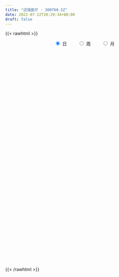 ```yaml
---
title: "迈瑞医疗 - 300760.SZ"
date: 2022-07-22T20:29:34+08:00
draft: false
---
```

{{< rawhtml >}}
    <div style="text-align: center">
        <label style="padding: 1rem;"><input style="margin-right: .5rem" type="radio" name="period" value="D" checked onclick="period_change(this)">日</label>
        <label style="padding: 1rem;"><input style="margin-right: .5rem" type="radio" name="period" value="W" onclick="period_change(this)">周</label>
        <label style="padding: 1rem;"><input style="margin-right: .5rem" type="radio" name="period" value="M" onclick="period_change(this)">月</label>
    </div>
    <div id="chart" style="height: 700px;"></div> 
    <script type="text/javascript">
        const D_v = [70618.34,104239.84,106012.38,68543.13,109091.77,57867.72,71961.37,56365.47,118605.42,87933.94,77480.17,61286.35,61369.24,58090.12,60077.04,76844.18,52145.91,39872.51,42904.47,43563.56,58607.85,52972.24,44047.74,34300.15,49620.63,52149.76,47923.53,41142.08,52515.84,31739.3,30633.28,44074.51,38746.91,34191.35,30865.79,44339.72,44783.3,47697.4,45239.48,36890.98,67486.27,42662.1,36186.62,35525.21,43545.61,46083.05,39873.09,38759.31,58443.38,45775.56,34014.87,51149.29,28680.84,33218.43,49399.24,31420.34,31903.3,69840.17,30615.47,30887.63,21986.77,27377.42,39540.78,42654.05,39287.23,56299.97,27820.6,30898.47,61116.01,31154.8,37341.21,23237.78,25705.06,25303.73,29967.95,29706.8,30964.34,49994.59,64582.47,43544.41,36262.23,44431.68,35978.22,73815.27,90466.99,57865.28,106315.88,62639.94,65276.97,54719.38,73421.42,64861.2,67858.83,56198.7,41096.65,37388.06,37087.66,88464.5,52122.56,36031.07,47833.37,64131.0,37462.11,59091.6,50317.07,48570.58,50871.27,36703.67,52144.67,57372.47,61675.02,50798.8,40586.59,46690.39,31256.06,50038.81,35367.65,43350.24,25106.86,45764.82,32147.63,31260.29,53153.47,39682.88,55514.72,48447.58,54065.75,44265.15,60640.8,54542.2,49468.96,81264.01,51167.77,61035.2,39042.36,51851.47,49581.91,53460.17,56868.44,58484.71,79042.24,54358.36,32110.7,38885.74,36716.09,48638.85,33654.03,38861.22,41577.7,49514.4,33697.16,44199.07,62217.99,51069.74,74134.6,53322.4,77409.74,43517.9,49238.12,42663.53,61029.75,56139.27,71550.89,57829.54,68983.74,75039.87,70497.32,58964.57,53770.74,69572.68,38846.32,39846.66,39725.31,54246.43,37398.6,39357.07,47962.38,39074.76,60702.95,46428.8,39516.56,46378.82,29776.35,32872.12,30787.12,35141.98,42943.95,31099.45,31402.23,31084.75,36012.52,47574.35,28987.77,34859.55,45573.65,28599.7,39442.07,68278.64,64286.83,43978.32,45589.63,47882.07,47503.84,53286.98,47066.05,36456.03,34711.58,35415.18,36405.27,39344.67,64068.56,30888.54,22690.83,34622.08,38900.19,54819.04,40674.59,26342.86,37875.32,35783.08,28526.12,32770.63,43245.26,32960.26,29909.09,21777.74,27434.07,24256.35,35855.76,48279.29,43148.2,51955.34,41696.39,32820.84,37456.23,60565.91,31940.0,32555.03,32421.71,28149.95,44384.71,27719.75,51072.4,95292.67,46600.88,66114.24,51669.92,41889.77,30945.85,42008.46,31906.98,34229.62,25662.88,51050.73,54467.48,36407.49,41105.76,34541.67,61733.63,85218.01,66128.15,66297.54,56733.28,118779.93,88065.06,61073.62,160343.85,91028.75,53557.24,60271.38,73797.84,56731.2,55597.11,78229.44,48687.25,171325.0,67366.97,98599.33,363442.78,232412.54,126854.44,141553.37,146689.26,96961.02,99652.05,82422.82,85431.26,74191.23,67107.16,104934.74,77990.91,79966.19,61112.53,60741.47,58929.79,43410.36,65128.44,61295.4,99679.38,75333.9,64295.04,69629.12,68269.33,50681.13,36725.07,48650.19,58238.9,56826.24,66769.05,48851.91,33323.34,51408.93,49875.47,33772.75,112582.05,49191.87,37630.86,34282.81,28765.8,33993.06,47194.29,59744.65,43402.2,44317.0,51904.31,50348.53,59781.03,71561.75,43776.57,38653.22,31501.96,33264.52,24886.67,51387.25,33543.33,27641.42,18696.31,42860.16,36420.86,32403.23,26245.08,20590.18,42979.19,33468.8,23846.15,40726.94,33419.38,28589.4,35986.85,39045.31,71094.05,106657.97,52451.93,33205.29,41332.46,28966.3,27246.36,41378.66,38962.58,21354.12,25193.24,18783.68,23140.57,41842.61,25203.68,32151.44,25697.15,116244.06,53230.83,58144.14,59764.0,49468.41,74515.49,74613.98,42426.74,54918.43,29430.95,29649.95,26517.06,54094.89,42795.44,25131.27,30272.08,22407.39,28568.77,28081.67,19208.13,32227.55,31619.36,40238.51,63416.99,49943.27,69561.45,31915.32,25038.65,26554.46,22961.63,23670.17,30515.47,31488.78,47942.03,29946.35,30417.01,24657.09,20042.78,33402.66,36495.43,43246.53,63524.52,44591.56,55239.84,63901.39,46845.06,47087.4,69830.48,50383.53,39418.21,27942.04,37520.97,39468.96,38827.19,33325.46,27655.06,45983.73,26281.18,28204.48,23332.89,22004.74,28418.61,46690.34,64454.98,49933.71,37766.52,44896.79,25314.65,39209.48,83658.04,50800.86,47703.52,39564.89,59647.72,43577.51,28361.57,47220.52,37473.12,24878.6,19177.52,35356.29,43987.77,35234.4,29617.16,31064.21,25440.84,24889.73,22656.09,29759.34,24046.73,35256.39,27602.44,44667.27,51769.91,30708.78,41046.01,30570.48,27237.47,37718.6,42050.83,39539.2,33427.53,44290.88,47254.49,25241.04,37182.94,34500.03,53709.23,50861.69,35275.92,27728.5,41309.93,47086.77,42714.19,35892.04,36430.23,48790.65,39326.07,100328.2,77243.86,67908.62,63985.08,37986.12,64607.1,40934.47,38525.03,47596.21,32189.59,55529.14,90926.37,45912.66,59734.81,37120.68]
const D_histogram = [0.0,-0.3395099715,-0.0059646789,0.3050270425,1.6799958151,2.3676697993,3.3565854055,3.5864806168,4.8309748502,4.2821936166,4.31896001,3.8749537773,3.7598927696,3.6442538639,3.5738719816,1.9632293421,0.859640476,0.4092771168,0.199565825,-0.3478249827,-0.2049914105,-0.3302569295,-0.7068634997,-0.8201537724,-1.5347025936,-2.4773010452,-3.2690996859,-4.1146181751,-4.749929063,-4.9221763159,-4.6422609187,-4.3663821356,-3.6686888767,-3.692087983,-3.4309289879,-2.6182081694,-1.9603702438,-1.1577635378,-0.8992725607,-0.022018838,1.3126364533,2.2936865555,3.0774961654,3.4374966528,3.258180863,2.4581792752,1.1070056367,0.4282825376,-1.1134690583,-1.6596630038,-1.2437589944,-0.4250403884,0.179179133,-0.1029910356,-0.9614444174,-1.0579422697,-1.3458585528,-0.3475574808,0.2700630341,0.2708345731,0.1931968852,0.1593881034,0.6873369581,1.5272930823,2.6065556796,4.309361718,5.1807160086,5.7031903098,5.019551571,4.509275917,3.3691698638,2.6828299865,1.6764187371,0.8067856364,-0.5517619566,-0.9559918943,-1.2671149701,-0.7629506779,0.8478374278,1.2023875503,1.6806015229,2.5705489106,2.9385301452,1.9393027403,0.049409926,-0.8887674758,-3.1345948236,-4.849220146,-6.099330005,-6.6425370511,-6.2185086038,-6.4420115185,-6.5650666747,-5.7396580842,-4.7552003978,-3.7558568425,-3.2307136997,-3.9597989147,-3.5553548752,-2.7681559935,-2.1646604434,-1.3832826218,-0.9653709713,-0.1510599911,0.7430042042,1.039246527,1.6231838131,1.3926763664,1.7563494175,2.1994271576,3.1918064915,4.3045309129,4.733398255,5.0481731892,4.7579944851,5.4567932515,5.0403319369,4.5280569609,3.9939597868,4.225148472,3.8835989761,3.5303549836,4.090292234,4.6401918611,5.1405684576,5.2056446243,5.7254444042,6.0055818578,5.3234494924,4.6610581977,4.2585021987,1.899330797,-0.3434819135,-0.9010369277,-1.5325049474,-2.9171805049,-2.6206420556,-1.6806982283,0.1856922523,1.8037867929,0.3310520579,-0.688477444,-2.1813309457,-2.8544172416,-2.5398536602,-2.3738288651,-2.2659075632,-2.3059400915,-0.798258922,0.3074230656,1.1139645773,1.6084193649,-0.100031212,-1.6195007762,-4.0718544904,-5.9314951592,-7.7106815418,-8.4893963643,-8.7723174173,-8.2501722864,-8.713841321,-8.5316771166,-9.2105361803,-9.0942205525,-10.3353704487,-11.0891840511,-9.634167163,-7.8471225515,-5.4197754434,-4.9364192673,-3.9108369468,-2.761278254,-0.9797994914,-0.851964473,-0.5432525786,0.1995653441,1.4226904581,2.6899635142,3.7381219041,4.7858647999,6.3616573543,6.5209912649,7.0258709344,6.9773306161,6.1428953692,5.2368202589,5.4605501512,4.6809069107,3.3676642995,2.5386543695,2.5332856048,1.9237721483,1.7500313348,2.1161958983,2.3723570381,2.4947859733,1.9590564863,3.2986755021,4.1788322395,5.2322663246,5.9059625643,5.6610744539,6.1007690349,4.8553274238,2.2671106032,0.6161899504,-0.1151376968,0.2892696991,0.5451107064,0.4079141964,1.6720220472,2.1514739358,1.8002038711,2.1155331694,2.3410316249,1.6640777093,1.9075829625,1.7108786832,2.0723868216,1.3778068481,0.6250919499,0.5459730548,-0.2567637037,-1.3555123216,-1.5835521778,-1.8437894622,-2.1606080476,-2.5430503873,-2.3236632302,-3.2144735198,-3.9653434964,-5.8392244382,-5.9052638513,-5.7555526304,-5.8137875771,-3.8641182611,-3.0365563042,-2.8122009397,-2.12377671,-1.5254517227,-0.5902909854,0.1464684421,1.5961343186,-0.4703004909,-1.5800387479,-3.4629836815,-2.990649114,-3.2068414597,-3.3547617501,-2.356398864,-2.2692110754,-1.5036170415,-0.9219622173,-1.9505168094,-0.8711746883,-0.6663216793,-0.1215252022,0.0164693602,-0.9495380621,-3.0429137739,-5.3516187723,-5.032776694,-3.7162027524,-4.9172099743,-4.8510592336,-3.7182463119,-4.5645202304,-4.3934951418,-4.038180264,-3.3444821837,-1.4814512098,-1.2657403852,-1.5395763403,-2.1355719789,-2.0779617857,-3.2292985301,-3.4458668739,-3.9852426274,-7.577338957,-7.7852360931,-6.978018361,-5.022336585,-3.1156365347,-1.3867334969,-0.242838356,1.3205578184,2.6790175013,3.2356512575,4.0751332018,6.2453958498,6.8166687697,6.1928234648,5.7402331039,5.1758808167,5.0117329558,4.975630417,4.1577323034,3.9113216912,5.525549678,7.4404108757,7.5935214515,7.8034377577,7.8146761451,7.542587839,6.6496462053,6.4471053608,5.3975025246,3.7703528278,3.2287158457,3.8428735788,3.5354929535,2.4703031267,1.1041481317,0.4691429841,-1.1846606058,-1.7634725797,-2.1548911807,-2.0249862567,-1.8723778743,-2.2300239964,-2.1957022643,-1.2366683673,-0.81316784,-0.336605252,0.273445045,1.0813403977,2.1988071618,1.2079926619,0.2078867505,-0.6771663721,-0.9584293976,-1.3733681936,-1.6078941723,-0.7912166947,0.0204661053,-0.1351051274,-0.0811757688,-0.7116145852,-1.5359440929,-2.0030415034,-2.0627426547,-2.1247461642,-1.9899230561,-2.0329317171,-1.9411975986,-2.6097014808,-2.3907755269,-2.4659608357,-2.245591442,-1.5879465188,-0.0291212334,0.9592669905,1.3421113099,1.8079365881,1.2467939931,0.933271502,0.4484744226,0.3229738596,1.076903681,1.4147105761,1.7579463627,1.80178745,1.6841158883,2.021478746,1.9420977654,2.2215523613,2.1280172717,-0.54263206,-1.9916719328,-3.2658919988,-4.5356256821,-5.1857508057,-5.7775033193,-5.1167879609,-4.801260068,-3.3841080941,-2.3137225362,-1.2007293651,-0.7305647295,0.9327598625,1.1843688135,1.0445175344,1.1913910384,0.8125889499,0.1063545448,-0.4562601459,-0.3865060171,-0.9282992698,-1.3212742566,-1.8468880534,-2.8061421178,-3.0296288613,-1.6980025855,-0.6484351621,0.0603965348,0.680462761,1.2491272995,1.4146832892,1.6436983742,1.4129988286,2.0421774992,2.4764233435,2.6764797749,2.4138584483,2.0539380874,1.3204724175,0.2970563843,-0.8436356319,-2.0778007954,-2.0254053114,-1.2362246713,-0.5215716941,-0.9365154215,-0.5313995992,1.0262862786,1.7622370084,1.7975922521,1.3687320621,1.4117483577,1.7425023407,0.9438159138,-0.1720674154,-0.9543479278,-0.1531126012,0.4036818269,0.6916416094,0.5895746247,0.6580389334,0.9974169463,1.5069560016,2.5416413416,3.1504710101,3.5847505635,4.4332649613,4.4172448545,3.6861118791,1.1914094624,-0.9678738095,-1.6285550213,-2.1980230378,-1.2012701628,-0.4561715347,0.0293578289,-0.0881397726,0.1228370856,-0.4569890839,-0.8003203055,-1.1619465719,-1.1107450017,-1.068339411,-0.9942207344,-1.3600551294,-1.2084487232,-1.1416794187,-0.9688000685,-0.6309683821,-0.6738028334,-1.2341625101,-1.4268344419,-1.9755806331,-1.4423523018,-1.0571784563,-0.1807836504,0.481250967,0.5544830794,0.9255624613,1.7629839762,2.2231984433,1.9123586213,1.7511188626,0.9924942902,0.5134253808,0.3375427206,0.4654412045,0.7606621005,1.2813939268,1.6745753937,1.6289782899,1.4199980479,1.7608894515,1.9114522189,1.6994514059,1.1487419495,0.7999987578,0.4436927568,1.6395954685,2.3022378684,1.8376105274,0.8895407693,0.2668713509,0.016759468,-0.6440894268,-0.8319333398,-0.4314041169,-0.6349048785,-1.2119049525,-2.0857241815,-2.5206640969,-2.3890488137,-2.3983689678]
const D_fast = [0.0,-0.4243874644,-0.0923333415,0.2949151405,2.089882867,3.3694743009,5.1975362585,6.3240516241,8.77628957,9.2980567405,10.4145631364,10.9392953481,11.7642075328,12.559632093,13.3827182062,12.2628829021,11.3742041551,11.0261600751,10.8663402395,10.2319931862,10.3235789057,10.1157491543,9.5624267092,9.2440979934,8.1458735238,6.5839498109,4.9748762488,3.1007032158,1.2779100622,-0.1248812698,-1.0055311022,-1.821247853,-2.0407268132,-2.9871479153,-3.5837211671,-3.425552391,-3.2578070264,-2.7446412048,-2.7109683679,-1.8392193547,-0.17640495,1.378066791,2.9312504423,4.1506250928,4.7858545188,4.6003977498,3.5259755205,2.9543230558,1.1342041953,0.1730944989,0.2780587596,0.9905172686,1.6395315732,1.3316136457,0.2327991596,-0.1281842602,-0.7525651815,0.1588465204,0.8439827937,0.912462976,0.8831245094,0.8891627534,1.5889458477,2.8107252424,4.5416267597,7.3217732276,9.4883065203,11.436578399,12.007827553,12.6248708781,12.327057291,12.3114249102,11.7241183452,11.0561816535,9.5596935714,8.9164656601,8.2885638417,8.6019904644,10.4247379271,11.0798849372,11.9782492905,13.5108339058,14.6134476768,14.0990459569,12.2215056241,11.0611363534,8.0316602997,5.1047299408,2.3297875805,0.1259462717,-1.004652432,-2.8386582263,-4.6029800512,-5.2124859818,-5.4168283949,-5.3564490502,-5.6389843322,-7.3580192759,-7.8424139552,-7.7472540719,-7.6849236326,-7.2493664664,-7.0727975588,-6.2962515764,-5.2164363301,-4.6603823755,-3.6706491361,-3.5529874912,-2.7502270857,-1.7572925562,0.0330384006,2.2218955502,3.834112456,5.4109306875,6.3102506047,8.3732476839,9.2168693536,9.8366086178,10.3010013904,11.5884771936,12.2178274417,12.7471721952,14.3296825041,16.0396300965,17.8251488074,19.1916361301,21.142797011,22.924329929,23.5730599368,24.0759331915,24.7380027422,22.8536640398,20.5249808508,19.7421666048,18.7275723481,16.6136016645,16.2549795999,16.7747488701,18.6875624137,20.7566036526,19.3666319321,18.1749830692,16.1367968311,14.7501062248,14.4297063911,14.0022739699,13.543718381,12.9272008298,14.2353172689,15.4178550229,16.5028876789,17.3994473077,15.6659889278,13.7416441695,10.2713268327,6.9288123742,3.2219556061,0.3208916926,-2.1551087148,-3.6955066555,-6.3376360203,-8.2883910951,-11.2698842039,-13.4271237141,-17.2521162226,-20.7782258378,-21.7317507404,-21.9064867668,-20.8340835195,-21.5848321603,-21.5369590764,-21.0777199472,-19.5411910574,-19.6263471573,-19.4534484075,-18.6607391488,-17.0819414202,-15.1421774856,-13.1594886196,-10.9152795239,-7.7490726309,-5.9594909041,-3.698143501,-2.0023511653,-1.3010625699,-0.8979326154,0.6909348146,1.0815183018,0.6101917655,0.4158454278,1.0437980643,0.9152276449,1.1789946651,2.0742082032,2.9234586026,3.6695840311,3.6236186657,5.7879065569,7.7127713543,10.0742720205,12.2244589013,13.3948394044,15.3597262441,15.328116489,13.3066773191,11.8098041539,11.0496920825,11.5264169032,11.9185355871,11.8833176263,13.5654309888,14.5827513613,14.6815322644,15.525744855,16.3365012168,16.0755667286,16.7959677224,17.0269831138,17.9065879577,17.5564596963,16.9600177855,17.0173921541,16.1504644697,14.7128377714,14.0889098708,13.3677252208,12.5107546235,11.4925496869,11.1310210365,9.4365923669,7.6943865162,4.3606994649,2.8183440889,1.5291671523,0.0174853114,1.001125062,1.0695479429,0.5908530725,0.7483331247,0.9652951813,1.7528831723,2.5262597103,4.3749591664,2.1909492342,0.6862012903,-2.0624895637,-2.3378172747,-3.3557199854,-4.3423307133,-3.9330675432,-4.4131825235,-4.0234927499,-3.67232848,-5.1885122745,-4.3269638254,-4.2886912363,-3.7742760597,-3.6321641572,-4.8355560951,-7.6896602504,-11.3362699419,-12.275622037,-11.8880987835,-14.318408499,-15.4650225668,-15.2617712231,-17.2491751991,-18.176523896,-18.8307540842,-18.9731765498,-17.4805083784,-17.5812326501,-18.2399626902,-19.3698513236,-19.8317315767,-21.7903929537,-22.868428016,-24.4041144264,-29.8905454952,-32.0447516546,-32.9820385128,-32.281940883,-31.1541499664,-29.7719303028,-28.6887447509,-26.7952091219,-24.7669950637,-23.4014484931,-21.5431832484,-17.8115716379,-15.5361315255,-14.6117709643,-13.6293030492,-12.8996851322,-11.8108997542,-10.6030946887,-10.3815597264,-9.6501399158,-6.6545245096,-2.8795605929,-0.8280696543,1.3327060914,3.297613515,4.9111721687,5.6806420863,7.0898775821,7.3896503769,6.7050888871,6.9706308665,8.5455069943,9.1219996073,8.6743855622,7.5842676002,7.0665481986,5.1165794572,4.0968993384,3.1667579422,2.7904163021,2.4749302159,1.5597780946,1.0451742606,1.6950410658,1.9152496332,2.3076609081,2.9860724665,4.0643029185,5.7314714731,5.0426551386,4.0945209149,3.0401761992,2.5193058243,1.7610249799,1.1245254581,1.7433987621,2.5601980884,2.3708505738,2.4044859903,1.5961435276,0.3878279966,-0.5800297897,-1.1554166048,-1.7486066552,-2.1112643112,-2.6625059014,-3.0560711826,-4.377000435,-4.7557683629,-5.4474438806,-5.7884723473,-5.5278140538,-3.9762690768,-2.7480641053,-2.0296919584,-1.1118825332,-1.3613266299,-1.4415312455,-1.8142097193,-1.8589668173,-0.8358110757,-0.1443265366,0.6383958407,1.1326837905,1.4360412008,2.2787737451,2.6849172058,3.519759892,3.9582291203,1.1519217736,-0.7950360823,-2.885729148,-5.2893692519,-7.2359320769,-9.2720604204,-9.8905420522,-10.7753291763,-10.2042042259,-9.7122493021,-8.8994384723,-8.611915019,-6.7154004614,-6.1676993071,-6.0464212026,-5.6016999389,-5.77735479,-6.4570005589,-7.133680286,-7.1605526616,-7.9344207317,-8.6577142826,-9.6450500928,-11.3058396866,-12.2867336454,-11.3796080161,-10.4921493832,-9.7682185525,-8.9780366361,-8.0970902728,-7.5778634607,-6.9379237822,-6.8153736206,-5.6756505753,-4.622298895,-3.75312252,-3.4122792344,-3.2587150736,-3.662062639,-4.6112145761,-5.9628155004,-7.7164308627,-8.1703867065,-7.6902622342,-7.1060021806,-7.7550747633,-7.4828088408,-5.6685513933,-4.4920414115,-4.0072881048,-4.0939652793,-3.6980118943,-2.931632326,-3.4943647745,-4.6532649576,-5.6741324519,-4.9111752756,-4.2534603908,-3.7925902059,-3.7472635345,-3.5142894924,-2.925557243,-2.0392791872,-0.3691835118,1.0272639093,2.3577311034,4.3145617416,5.4028528484,5.5932478427,3.3963977916,0.9951460674,-0.0726738997,-1.1916476756,-0.4952123414,0.135843403,0.6287122238,0.4891796792,0.7308658088,0.0367923684,-0.5066189296,-1.1587318391,-1.3852165192,-1.6098957813,-1.7843322882,-2.4901804656,-2.6406862403,-2.8593367904,-2.9286574573,-2.7485678664,-2.9598530261,-3.8287533303,-4.3781338726,-5.420775222,-5.2481349662,-5.1272557348,-4.2960568414,-3.5137094823,-3.3018566001,-2.6993866028,-1.4212190939,-0.405205016,-0.2379551827,0.0385847743,-0.4719162255,-0.8226287898,-0.9141257699,-0.6698669848,-0.1844805636,0.6565997443,1.4684250597,1.8300725283,1.9760917983,2.7572055648,3.3856313868,3.5984934253,3.3349694564,3.1862259541,2.9408431423,4.5466447212,5.7848465881,5.7796218789,5.0539373133,4.4979857326,4.2520637166,3.4301924651,3.0343652172,3.3270434108,2.9648164297,2.0848401176,0.6895898432,-0.3755160965,-0.8411630167,-1.4500754128]
const D_slow = [0.0,-0.0848774929,-0.0863686626,-0.010111902,0.4098870518,1.0018045016,1.840950853,2.7375710072,3.9453147198,5.0158631239,6.0956031264,7.0643415708,8.0043147632,8.9153782291,9.8088462245,10.2996535601,10.5145636791,10.6168829583,10.6667744145,10.5798181689,10.5285703162,10.4460060838,10.2692902089,10.0642517658,9.6805761174,9.0612508561,8.2439759346,7.2153213909,6.0278391251,4.7972950461,3.6367298165,2.5451342826,1.6279620634,0.7049400677,-0.1527921793,-0.8073442216,-1.2974367826,-1.586877667,-1.8116958072,-1.8172005167,-1.4890414034,-0.9156197645,-0.1462457231,0.71312844,1.5276736558,2.1422184746,2.4189698838,2.5260405182,2.2476732536,1.8327575027,1.521817754,1.415557657,1.4603524402,1.4346046813,1.1942435769,0.9297580095,0.5932933713,0.5064040011,0.5739197596,0.6416284029,0.6899276242,0.7297746501,0.9016088896,1.2834321602,1.9350710801,3.0124115096,4.3075905117,5.7333880892,6.9882759819,8.1155949612,8.9578874271,9.6285949237,10.047699608,10.2493960171,10.111455528,9.8724575544,9.5556788119,9.3649411424,9.5769004993,9.8774973869,10.2976477676,10.9402849953,11.6749175316,12.1597432166,12.1720956981,11.9499038292,11.1662551233,9.9539500868,8.4291175855,6.7684833228,5.2138561718,3.6033532922,1.9620866235,0.5271721024,-0.661627997,-1.6005922076,-2.4082706326,-3.3982203612,-4.28705908,-4.9790980784,-5.5202631892,-5.8660838447,-6.1074265875,-6.1451915853,-5.9594405343,-5.6996289025,-5.2938329492,-4.9456638576,-4.5065765032,-3.9567197138,-3.158768091,-2.0826353627,-0.899285799,0.3627574983,1.5522561196,2.9164544325,4.1765374167,5.3085516569,6.3070416036,7.3633287216,8.3342284656,9.2168172115,10.23939027,11.3994382353,12.6845803497,13.9859915058,15.4173526068,16.9187480713,18.2496104444,19.4148749938,20.4795005435,20.9543332428,20.8684627644,20.6432035325,20.2600772956,19.5307821694,18.8756216555,18.4554470984,18.5018701615,18.9528168597,19.0355798742,18.8634605132,18.3181277768,17.6045234664,16.9695600513,16.376102835,15.8096259442,15.2331409214,15.0335761909,15.1104319573,15.3889231016,15.7910279428,15.7660201398,15.3611449457,14.3431813231,12.8603075333,10.9326371479,8.8102880568,6.6172087025,4.5546656309,2.3762053007,0.2432860215,-2.0593480236,-4.3329031617,-6.9167457739,-9.6890417866,-12.0975835774,-14.0593642153,-15.4143080761,-16.648412893,-17.6261221297,-18.3164416932,-18.561391566,-18.7743826842,-18.9101958289,-18.8603044929,-18.5046318784,-17.8321409998,-16.8976105238,-15.7011443238,-14.1107299852,-12.480482169,-10.7240144354,-8.9796817814,-7.4439579391,-6.1347528743,-4.7696153365,-3.5993886089,-2.757472534,-2.1228089416,-1.4894875404,-1.0085445034,-0.5710366697,-0.0419876951,0.5511015645,1.1747980578,1.6645621794,2.4892310549,3.5339391148,4.8420056959,6.318496337,7.7337649505,9.2589572092,10.4727890651,11.0395667159,11.1936142035,11.1648297793,11.2371472041,11.3734248807,11.4754034298,11.8934089416,12.4312774256,12.8813283933,13.4102116857,13.9954695919,14.4114890192,14.8883847599,15.3161044307,15.8342011361,16.1786528481,16.3349258356,16.4714190993,16.4072281734,16.068350093,15.6724620485,15.211514683,14.6713626711,14.0356000743,13.4546842667,12.6510658868,11.6597300126,10.1999239031,8.7236079403,7.2847197827,5.8312728884,4.8652433231,4.1061042471,3.4030540122,2.8721098347,2.490746904,2.3431741577,2.3797912682,2.7788248478,2.6612497251,2.2662400381,1.4004941178,0.6528318393,-0.1488785257,-0.9875689632,-1.5766686792,-2.1439714481,-2.5198757084,-2.7503662627,-3.2379954651,-3.4557891372,-3.622369557,-3.6527508575,-3.6486335175,-3.886018033,-4.6467464765,-5.9846511696,-7.242845343,-8.1718960311,-9.4011985247,-10.6139633331,-11.5435249111,-12.6846549687,-13.7830287542,-14.7925738202,-15.6286943661,-15.9990571686,-16.3154922649,-16.7003863499,-17.2342793447,-17.7537697911,-18.5610944236,-19.4225611421,-20.4188717989,-22.3132065382,-24.2595155615,-26.0040201517,-27.259604298,-28.0385134317,-28.3851968059,-28.4459063949,-28.1157669403,-27.446012565,-26.6370997506,-25.6183164501,-24.0569674877,-22.3528002953,-20.8045944291,-19.3695361531,-18.0755659489,-16.82263271,-15.5787251057,-14.5392920299,-13.561461607,-12.1800741876,-10.3199714686,-8.4215911058,-6.4707316663,-4.5170626301,-2.6314156703,-0.969004119,0.6427722212,1.9921478524,2.9347360593,3.7419150208,4.7026334155,5.5865066538,6.2040824355,6.4801194684,6.5974052145,6.301240063,5.8603719181,5.3216491229,4.8154025587,4.3473080902,3.7898020911,3.240876525,2.9317094331,2.7284174732,2.6442661601,2.7126274214,2.9829625208,3.5326643113,3.8346624767,3.8866341644,3.7173425713,3.4777352219,3.1343931735,2.7324196305,2.5346154568,2.5397319831,2.5059557012,2.485661759,2.3077581127,1.9237720895,1.4230117137,0.90732605,0.3761395089,-0.1213412551,-0.6295741844,-1.114873584,-1.7672989542,-2.3649928359,-2.9814830449,-3.5428809054,-3.9398675351,-3.9471478434,-3.7073310958,-3.3718032683,-2.9198191213,-2.608120623,-2.3748027475,-2.2626841419,-2.181940677,-1.9127147567,-1.5590371127,-1.119550522,-0.6691036595,-0.2480746874,0.2572949991,0.7428194404,1.2982075307,1.8302118487,1.6945538336,1.1966358505,0.3801628508,-0.7537435698,-2.0501812712,-3.494557101,-4.7737540913,-5.9740691083,-6.8200961318,-7.3985267658,-7.6987091071,-7.8813502895,-7.6481603239,-7.3520681205,-7.0909387369,-6.7930909773,-6.5899437399,-6.5633551037,-6.6774201401,-6.7740466444,-7.0061214619,-7.336440026,-7.7981620394,-8.4996975688,-9.2571047842,-9.6816054305,-9.8437142211,-9.8286150874,-9.6584993971,-9.3462175722,-8.9925467499,-8.5816221564,-8.2283724492,-7.7178280745,-7.0987222386,-6.4296022949,-5.8261376828,-5.3126531609,-4.9825350565,-4.9082709605,-5.1191798684,-5.6386300673,-6.1449813951,-6.454037563,-6.5844304865,-6.8185593419,-6.9514092416,-6.694837672,-6.2542784199,-5.8048803569,-5.4626973414,-5.1097602519,-4.6741346668,-4.4381806883,-4.4811975422,-4.7197845241,-4.7580626744,-4.6571422177,-4.4842318153,-4.3368381592,-4.1723284258,-3.9229741892,-3.5462351888,-2.9108248534,-2.1232071009,-1.22701946,-0.1187032197,0.9856079939,1.9071359637,2.2049883293,1.9630198769,1.5558811216,1.0063753621,0.7060578214,0.5920149378,0.599354395,0.5773194518,0.6080287232,0.4937814522,0.2937013759,0.0032147329,-0.2744715175,-0.5415563703,-0.7901115539,-1.1301253362,-1.432237517,-1.7176573717,-1.9598573888,-2.1175994843,-2.2860501927,-2.5945908202,-2.9512994307,-3.445194589,-3.8057826644,-4.0700772785,-4.1152731911,-3.9949604493,-3.8563396795,-3.6249490642,-3.1842030701,-2.6284034593,-2.1503138039,-1.7125340883,-1.4644105158,-1.3360541706,-1.2516684904,-1.1353081893,-0.9451426642,-0.6247941825,-0.206150334,0.2010942384,0.5560937504,0.9963161133,1.474179168,1.8990420195,2.1862275068,2.3862271963,2.4971503855,2.9070492526,3.4826087197,3.9420113516,4.1643965439,4.2311143816,4.2353042486,4.0742818919,3.866298557,3.7584475278,3.5997213081,3.29674507,2.7753140247,2.1451480004,1.547885797,0.948293555]
const D_data = [['2020-07-03', 290.14, 296.69, 286.0, 298.5],['2020-07-06', 296.43, 291.37, 289.2, 296.43],['2020-07-07', 291.05, 299.64, 286.88, 307.71],['2020-07-08', 303.54, 301.22, 299.65, 307.07],['2020-07-09', 302.0, 319.96, 301.45, 322.0],['2020-07-10', 319.96, 318.67, 316.06, 324.98],['2020-07-13', 318.5, 329.5, 317.4, 331.5],['2020-07-14', 328.98, 326.41, 320.0, 334.9],['2020-07-15', 337.5, 346.99, 337.5, 358.98],['2020-07-16', 351.96, 330.7, 327.01, 351.96],['2020-07-17', 336.0, 340.9, 334.0, 350.98],['2020-07-20', 343.95, 338.0, 330.01, 349.86],['2020-07-21', 339.0, 344.75, 333.0, 350.81],['2020-07-22', 344.75, 348.3, 342.71, 355.0],['2020-07-23', 345.1, 352.6, 342.0, 352.7],['2020-07-24', 349.0, 332.39, 328.51, 350.0],['2020-07-27', 335.8, 334.0, 330.5, 342.36],['2020-07-28', 339.0, 339.99, 330.48, 339.99],['2020-07-29', 338.0, 342.98, 336.02, 344.63],['2020-07-30', 343.8, 338.15, 337.01, 346.95],['2020-07-31', 338.15, 346.99, 337.5, 348.5],['2020-08-03', 346.99, 344.96, 342.0, 347.98],['2020-08-04', 344.4, 341.51, 340.0, 349.0],['2020-08-05', 339.91, 344.32, 338.0, 345.37],['2020-08-06', 344.67, 335.0, 333.35, 345.83],['2020-08-07', 334.0, 327.37, 320.0, 337.8],['2020-08-10', 325.0, 323.48, 318.02, 326.95],['2020-08-11', 325.0, 316.5, 316.5, 329.85],['2020-08-12', 317.49, 312.5, 306.77, 320.0],['2020-08-13', 316.0, 313.0, 312.0, 316.58],['2020-08-14', 315.16, 315.72, 310.5, 318.5],['2020-08-17', 315.0, 314.0, 306.9, 316.68],['2020-08-18', 314.0, 319.0, 313.0, 323.49],['2020-08-19', 318.5, 309.0, 309.0, 318.8],['2020-08-20', 309.0, 310.39, 305.11, 314.5],['2020-08-21', 314.01, 317.72, 311.23, 321.77],['2020-08-24', 320.75, 317.78, 314.64, 324.15],['2020-08-25', 317.77, 322.1, 315.19, 325.32],['2020-08-26', 322.1, 317.09, 317.0, 329.0],['2020-08-27', 317.28, 327.3, 317.28, 328.5],['2020-08-28', 329.95, 339.32, 329.82, 342.0],['2020-08-31', 343.0, 342.45, 337.3, 349.5],['2020-09-01', 342.0, 346.85, 339.5, 347.14],['2020-09-02', 350.0, 347.3, 341.86, 350.5],['2020-09-03', 346.99, 343.88, 343.0, 355.0],['2020-09-04', 343.0, 336.0, 331.78, 345.0],['2020-09-07', 336.18, 325.01, 323.1, 340.12],['2020-09-08', 325.04, 328.9, 322.0, 332.28],['2020-09-09', 325.64, 312.12, 311.31, 327.49],['2020-09-10', 315.0, 318.11, 314.63, 327.56],['2020-09-11', 320.0, 328.89, 318.53, 330.57],['2020-09-14', 334.6, 336.83, 330.6, 341.9],['2020-09-15', 337.02, 338.11, 334.44, 339.99],['2020-09-16', 340.19, 328.11, 326.0, 340.99],['2020-09-17', 329.2, 317.55, 314.43, 329.2],['2020-09-18', 320.51, 323.85, 314.8, 323.98],['2020-09-21', 323.87, 319.55, 315.98, 326.0],['2020-09-22', 321.9, 337.0, 319.03, 340.88],['2020-09-23', 335.0, 336.66, 332.67, 338.99],['2020-09-24', 333.9, 330.91, 330.0, 334.96],['2020-09-25', 332.85, 330.0, 327.74, 335.6],['2020-09-28', 330.0, 330.49, 327.41, 334.6],['2020-09-29', 334.0, 339.33, 330.85, 341.0],['2020-09-30', 339.34, 348.0, 339.31, 352.66],['2020-10-09', 354.9, 358.1, 354.03, 363.12],['2020-10-12', 361.0, 376.6, 361.0, 376.8],['2020-10-13', 376.98, 377.5, 372.2, 383.95],['2020-10-14', 373.74, 382.0, 372.88, 382.0],['2020-10-15', 372.0, 371.66, 361.56, 375.2],['2020-10-16', 371.5, 375.5, 371.21, 380.6],['2020-10-19', 379.64, 367.51, 365.2, 380.0],['2020-10-20', 371.5, 372.0, 367.57, 374.5],['2020-10-21', 376.0, 366.55, 364.13, 377.0],['2020-10-22', 366.06, 365.62, 360.0, 369.0],['2020-10-23', 363.6, 355.0, 354.0, 364.89],['2020-10-26', 352.01, 363.0, 349.02, 363.0],['2020-10-27', 363.0, 362.72, 356.3, 366.56],['2020-10-28', 365.49, 374.0, 362.01, 377.8],['2020-10-29', 375.0, 395.0, 374.09, 400.0],['2020-10-30', 390.4, 386.8, 384.15, 395.49],['2020-11-02', 390.01, 393.21, 385.6, 395.49],['2020-11-03', 392.0, 405.31, 391.0, 409.29],['2020-11-04', 403.8, 406.01, 397.25, 409.01],['2020-11-05', 408.23, 390.82, 383.38, 408.31],['2020-11-06', 390.0, 374.35, 366.0, 391.0],['2020-11-09', 377.02, 379.99, 370.0, 383.0],['2020-11-10', 367.8, 354.99, 354.5, 367.8],['2020-11-11', 357.4, 349.2, 347.76, 358.5],['2020-11-12', 351.02, 343.89, 341.88, 353.44],['2020-11-13', 343.4, 343.85, 340.29, 346.3],['2020-11-16', 345.0, 351.34, 340.0, 353.85],['2020-11-17', 351.0, 339.31, 334.11, 351.19],['2020-11-18', 339.6, 334.8, 330.29, 344.97],['2020-11-19', 337.7, 343.83, 331.88, 345.7],['2020-11-20', 344.17, 346.51, 344.17, 353.0],['2020-11-23', 347.8, 348.5, 342.6, 353.0],['2020-11-24', 348.0, 343.6, 337.5, 348.3],['2020-11-25', 340.0, 324.02, 324.02, 340.54],['2020-11-26', 327.0, 333.78, 326.6, 335.0],['2020-11-27', 338.0, 338.61, 335.5, 344.53],['2020-11-30', 338.26, 337.35, 334.0, 345.88],['2020-12-01', 339.7, 341.1, 335.9, 342.71],['2020-12-02', 341.1, 338.0, 333.8, 341.98],['2020-12-03', 338.9, 344.99, 336.65, 346.01],['2020-12-04', 342.0, 350.0, 342.0, 351.5],['2020-12-07', 348.8, 345.62, 337.8, 348.92],['2020-12-08', 345.88, 351.9, 344.17, 357.0],['2020-12-09', 352.5, 343.13, 343.0, 354.89],['2020-12-10', 341.01, 351.53, 340.2, 353.29],['2020-12-11', 354.6, 355.7, 352.4, 364.34],['2020-12-14', 358.48, 368.14, 355.77, 370.0],['2020-12-15', 369.0, 378.0, 366.58, 379.57],['2020-12-16', 377.12, 377.03, 371.5, 380.88],['2020-12-17', 377.5, 381.51, 373.51, 388.5],['2020-12-18', 380.92, 378.07, 374.01, 384.99],['2020-12-21', 380.0, 396.0, 376.68, 396.0],['2020-12-22', 396.0, 387.51, 387.51, 397.0],['2020-12-23', 388.0, 388.31, 381.05, 393.78],['2020-12-24', 384.96, 389.45, 384.05, 393.5],['2020-12-25', 388.0, 402.5, 388.0, 405.01],['2020-12-28', 400.0, 399.4, 397.0, 407.49],['2020-12-29', 401.0, 401.6, 390.16, 403.0],['2020-12-30', 401.59, 418.06, 398.07, 420.0],['2020-12-31', 418.13, 426.0, 415.5, 428.0],['2021-01-04', 425.13, 433.88, 424.2, 449.99],['2021-01-05', 429.0, 436.02, 426.02, 444.8],['2021-01-06', 437.0, 449.8, 437.0, 455.5],['2021-01-07', 449.55, 455.99, 445.9, 457.18],['2021-01-08', 462.35, 449.9, 440.13, 468.26],['2021-01-11', 450.0, 453.2, 444.26, 469.0],['2021-01-12', 454.5, 460.0, 440.18, 460.6],['2021-01-13', 456.1, 433.41, 431.02, 458.0],['2021-01-14', 431.01, 425.99, 424.75, 437.3],['2021-01-15', 430.0, 441.98, 425.01, 445.0],['2021-01-18', 441.6, 439.77, 433.25, 447.0],['2021-01-19', 438.37, 425.91, 421.0, 441.03],['2021-01-20', 428.0, 444.55, 423.06, 449.5],['2021-01-21', 450.0, 456.91, 450.0, 463.51],['2021-01-22', 452.0, 478.18, 452.0, 480.0],['2021-01-25', 479.0, 488.0, 479.0, 496.0],['2021-01-26', 480.0, 453.22, 447.0, 484.9],['2021-01-27', 453.21, 454.7, 436.0, 463.3],['2021-01-28', 438.11, 443.45, 438.11, 458.72],['2021-01-29', 450.0, 448.39, 441.67, 462.49],['2021-02-01', 450.8, 460.1, 449.0, 464.0],['2021-02-02', 460.57, 459.95, 440.0, 463.86],['2021-02-03', 458.5, 460.4, 454.36, 468.1],['2021-02-04', 456.03, 459.11, 450.2, 472.78],['2021-02-05', 463.0, 483.41, 459.03, 490.0],['2021-02-08', 482.28, 487.42, 462.1, 487.42],['2021-02-09', 486.04, 491.61, 476.5, 493.0],['2021-02-10', 491.88, 494.55, 480.01, 500.54],['2021-02-18', 500.51, 466.5, 460.0, 503.51],['2021-02-19', 464.2, 461.64, 445.01, 467.04],['2021-02-22', 461.65, 439.0, 437.02, 461.7],['2021-02-23', 430.1, 432.65, 426.01, 443.85],['2021-02-24', 435.0, 420.0, 414.09, 437.98],['2021-02-25', 426.5, 420.5, 418.05, 431.88],['2021-02-26', 412.5, 418.0, 403.75, 425.0],['2021-03-01', 424.2, 422.7, 406.53, 427.99],['2021-03-02', 427.0, 404.18, 403.6, 431.4],['2021-03-03', 402.01, 404.77, 398.0, 410.98],['2021-03-04', 401.01, 385.37, 383.73, 403.0],['2021-03-05', 377.0, 386.0, 372.0, 391.81],['2021-03-08', 388.82, 357.32, 357.32, 391.78],['2021-03-09', 357.05, 348.22, 346.5, 367.0],['2021-03-10', 363.0, 367.93, 361.0, 374.85],['2021-03-11', 370.17, 372.0, 367.04, 385.0],['2021-03-12', 374.0, 384.03, 371.0, 385.02],['2021-03-15', 379.0, 361.11, 354.0, 379.0],['2021-03-16', 365.0, 366.0, 358.0, 368.0],['2021-03-17', 365.05, 368.21, 354.95, 373.0],['2021-03-18', 374.0, 379.95, 370.26, 384.71],['2021-03-19', 371.76, 361.0, 355.0, 373.0],['2021-03-22', 360.15, 361.2, 357.44, 368.99],['2021-03-23', 361.5, 366.66, 360.11, 377.25],['2021-03-24', 365.82, 376.0, 365.8, 383.0],['2021-03-25', 374.0, 382.37, 370.17, 384.93],['2021-03-26', 385.31, 386.01, 376.0, 390.87],['2021-03-29', 386.0, 392.79, 383.03, 399.79],['2021-03-30', 393.21, 408.88, 391.45, 408.88],['2021-03-31', 407.0, 399.11, 395.01, 407.0],['2021-04-01', 401.1, 409.03, 401.1, 416.0],['2021-04-02', 409.79, 407.55, 402.51, 416.76],['2021-04-06', 407.45, 399.4, 395.7, 407.5],['2021-04-07', 400.2, 397.38, 392.0, 401.8],['2021-04-08', 397.0, 413.21, 393.13, 417.0],['2021-04-09', 417.35, 402.6, 400.03, 419.8],['2021-04-12', 402.44, 393.01, 392.0, 410.99],['2021-04-13', 395.0, 395.29, 394.58, 405.5],['2021-04-14', 401.11, 405.13, 398.01, 409.9],['2021-04-15', 400.2, 397.5, 385.0, 402.43],['2021-04-16', 400.5, 402.2, 392.55, 405.99],['2021-04-19', 400.0, 411.0, 397.0, 411.5],['2021-04-20', 410.6, 413.15, 403.86, 421.01],['2021-04-21', 409.11, 414.58, 407.0, 417.0],['2021-04-22', 414.59, 407.2, 402.85, 415.9],['2021-04-23', 408.5, 435.3, 408.0, 435.73],['2021-04-26', 447.0, 439.0, 437.0, 454.0],['2021-04-27', 439.01, 450.8, 435.13, 451.07],['2021-04-28', 451.0, 456.0, 445.0, 457.39],['2021-04-29', 451.8, 451.3, 444.44, 457.17],['2021-04-30', 457.01, 466.35, 451.31, 466.37],['2021-05-06', 455.0, 448.85, 441.0, 459.96],['2021-05-07', 448.85, 426.01, 425.6, 450.0],['2021-05-10', 426.01, 429.0, 421.0, 438.33],['2021-05-11', 427.97, 435.86, 423.0, 440.2],['2021-05-12', 436.78, 450.88, 433.5, 454.1],['2021-05-13', 446.0, 452.76, 438.15, 453.66],['2021-05-14', 447.95, 450.17, 445.08, 455.68],['2021-05-17', 456.01, 473.3, 456.01, 489.75],['2021-05-18', 473.31, 471.47, 467.87, 485.98],['2021-05-19', 469.5, 464.8, 463.8, 475.12],['2021-05-20', 470.0, 476.51, 466.1, 477.99],['2021-05-21', 482.0, 480.6, 472.58, 484.3],['2021-05-24', 482.01, 471.7, 454.0, 483.97],['2021-05-25', 474.44, 485.59, 472.98, 486.84],['2021-05-26', 484.0, 483.81, 477.56, 488.59],['2021-05-27', 485.0, 495.0, 478.0, 495.05],['2021-05-28', 487.0, 484.53, 480.12, 493.97],['2021-05-31', 487.0, 483.0, 477.23, 487.49],['2021-06-01', 484.4, 492.0, 480.19, 493.37],['2021-06-02', 492.0, 483.0, 471.75, 492.0],['2021-06-03', 481.01, 475.8, 467.11, 484.2],['2021-06-04', 475.0, 484.2, 474.0, 488.0],['2021-06-07', 485.01, 483.3, 475.01, 486.99],['2021-06-08', 485.0, 481.55, 473.02, 489.55],['2021-06-09', 481.94, 478.99, 474.98, 484.0],['2021-06-10', 478.84, 486.1, 478.8, 491.49],['2021-06-11', 486.77, 470.0, 470.0, 488.96],['2021-06-15', 470.34, 466.15, 463.0, 485.0],['2021-06-16', 472.15, 442.57, 442.57, 472.5],['2021-06-17', 445.0, 456.6, 438.26, 459.89],['2021-06-18', 456.82, 455.99, 449.75, 467.53],['2021-06-21', 452.0, 449.92, 446.02, 459.42],['2021-06-22', 452.2, 477.1, 445.15, 479.0],['2021-06-23', 477.1, 468.44, 466.69, 478.8],['2021-06-24', 466.54, 461.92, 450.8, 470.0],['2021-06-25', 459.8, 468.68, 454.17, 471.43],['2021-06-28', 469.6, 469.96, 465.1, 471.44],['2021-06-29', 475.01, 477.84, 468.83, 484.99],['2021-06-30', 484.99, 480.05, 471.19, 486.0],['2021-07-01', 478.01, 495.99, 474.88, 502.0],['2021-07-02', 490.0, 451.08, 451.0, 490.66],['2021-07-05', 450.0, 453.98, 444.0, 461.26],['2021-07-06', 456.83, 434.4, 425.0, 456.83],['2021-07-07', 440.0, 457.65, 437.12, 466.0],['2021-07-08', 459.0, 447.26, 445.01, 459.88],['2021-07-09', 441.8, 444.41, 434.01, 450.96],['2021-07-12', 445.14, 458.61, 441.01, 462.5],['2021-07-13', 463.0, 448.01, 444.0, 463.0],['2021-07-14', 448.69, 456.98, 442.38, 464.78],['2021-07-15', 456.99, 456.98, 446.86, 457.98],['2021-07-16', 456.28, 434.0, 433.0, 457.0],['2021-07-19', 434.0, 458.95, 432.38, 461.0],['2021-07-20', 462.01, 450.35, 446.86, 466.87],['2021-07-21', 453.48, 455.81, 449.02, 458.18],['2021-07-22', 460.01, 452.0, 451.0, 462.88],['2021-07-23', 450.5, 435.0, 425.0, 450.51],['2021-07-26', 427.35, 410.35, 400.5, 428.0],['2021-07-27', 406.1, 391.57, 389.75, 415.85],['2021-07-28', 394.78, 413.99, 391.0, 415.5],['2021-07-29', 424.34, 426.32, 420.0, 435.55],['2021-07-30', 426.22, 390.35, 386.0, 426.22],['2021-08-02', 394.49, 397.8, 369.83, 403.51],['2021-08-03', 406.49, 409.4, 390.0, 411.98],['2021-08-04', 389.99, 380.31, 372.9, 389.99],['2021-08-05', 385.1, 385.74, 370.0, 393.78],['2021-08-06', 381.2, 384.05, 380.0, 388.47],['2021-08-09', 384.08, 386.0, 381.04, 399.0],['2021-08-10', 389.99, 403.4, 378.5, 406.0],['2021-08-11', 409.5, 384.98, 382.3, 409.5],['2021-08-12', 384.3, 375.2, 373.27, 391.0],['2021-08-13', 376.24, 364.9, 360.35, 378.91],['2021-08-16', 365.0, 367.44, 360.08, 370.68],['2021-08-17', 367.9, 344.59, 340.07, 367.9],['2021-08-18', 348.11, 347.2, 341.14, 351.0],['2021-08-19', 348.68, 335.27, 333.6, 353.9],['2021-08-20', 319.0, 278.09, 276.31, 325.0],['2021-08-23', 285.11, 300.7, 281.5, 303.99],['2021-08-24', 309.74, 305.53, 300.0, 310.8],['2021-08-25', 312.0, 318.8, 301.21, 330.0],['2021-08-26', 330.0, 321.45, 316.34, 337.74],['2021-08-27', 322.56, 323.25, 320.14, 334.3],['2021-08-30', 327.0, 319.0, 314.4, 329.8],['2021-08-31', 318.9, 328.0, 315.88, 331.7],['2021-09-01', 323.8, 331.0, 316.1, 336.2],['2021-09-02', 331.97, 324.66, 323.51, 339.99],['2021-09-03', 324.41, 331.2, 317.3, 337.68],['2021-09-06', 326.42, 356.65, 325.1, 364.9],['2021-09-07', 354.05, 345.98, 340.59, 355.7],['2021-09-08', 348.51, 333.0, 325.01, 349.56],['2021-09-09', 333.33, 334.15, 325.81, 339.8],['2021-09-10', 334.2, 331.7, 327.0, 335.7],['2021-09-13', 333.7, 336.34, 333.7, 346.99],['2021-09-14', 336.4, 339.1, 336.12, 345.59],['2021-09-15', 337.0, 328.5, 326.58, 344.97],['2021-09-16', 328.0, 334.01, 324.83, 344.42],['2021-09-17', 331.0, 363.0, 329.5, 369.0],['2021-09-22', 362.69, 379.95, 361.1, 385.66],['2021-09-23', 378.38, 368.18, 365.23, 379.58],['2021-09-24', 365.2, 375.0, 365.2, 385.56],['2021-09-27', 378.0, 378.6, 375.0, 388.77],['2021-09-28', 376.45, 380.0, 374.0, 388.6],['2021-09-29', 375.01, 374.5, 367.5, 380.77],['2021-09-30', 374.09, 385.42, 370.48, 386.78],['2021-10-08', 388.7, 376.35, 368.68, 388.88],['2021-10-11', 375.0, 365.88, 361.31, 386.87],['2021-10-12', 370.0, 376.89, 360.0, 385.9],['2021-10-13', 379.67, 395.02, 375.0, 399.88],['2021-10-14', 400.4, 388.0, 383.33, 400.4],['2021-10-15', 380.01, 378.03, 376.01, 388.71],['2021-10-18', 378.72, 370.0, 365.2, 378.88],['2021-10-19', 370.99, 375.3, 368.0, 378.0],['2021-10-20', 374.99, 356.95, 340.21, 375.04],['2021-10-21', 360.0, 364.05, 358.08, 371.8],['2021-10-22', 365.66, 362.99, 360.01, 373.48],['2021-10-25', 365.88, 367.86, 361.1, 369.92],['2021-10-26', 372.2, 368.0, 367.03, 373.48],['2021-10-27', 366.0, 359.98, 357.14, 367.9],['2021-10-28', 360.0, 362.74, 357.32, 374.0],['2021-10-29', 364.43, 376.09, 361.19, 380.65],['2021-11-01', 377.66, 372.71, 364.2, 377.68],['2021-11-02', 372.72, 375.74, 370.0, 382.0],['2021-11-03', 378.5, 380.72, 373.12, 388.73],['2021-11-04', 379.5, 388.0, 375.0, 390.5],['2021-11-05', 385.2, 398.89, 383.69, 402.18],['2021-11-08', 398.0, 374.7, 371.0, 398.77],['2021-11-09', 377.7, 370.3, 368.9, 378.3],['2021-11-10', 372.97, 366.98, 361.01, 374.49],['2021-11-11', 368.0, 371.24, 365.0, 376.98],['2021-11-12', 371.83, 367.21, 364.57, 373.97],['2021-11-15', 366.89, 366.93, 365.3, 372.32],['2021-11-16', 367.03, 381.1, 367.03, 382.8],['2021-11-17', 378.8, 385.51, 376.55, 388.0],['2021-11-18', 383.67, 375.48, 373.18, 383.67],['2021-11-19', 371.0, 378.1, 371.0, 379.69],['2021-11-22', 377.13, 367.98, 365.1, 377.13],['2021-11-23', 367.1, 361.0, 360.0, 368.68],['2021-11-24', 359.71, 360.79, 351.19, 362.0],['2021-11-25', 361.35, 363.0, 357.0, 364.49],['2021-11-26', 363.19, 361.05, 359.0, 364.99],['2021-11-29', 365.1, 362.08, 354.02, 372.65],['2021-11-30', 365.59, 358.43, 354.5, 365.59],['2021-12-01', 357.0, 358.53, 354.56, 359.99],['2021-12-02', 358.53, 345.4, 345.0, 359.88],['2021-12-03', 345.89, 353.0, 345.89, 354.54],['2021-12-06', 350.0, 347.37, 346.8, 354.14],['2021-12-07', 348.0, 349.11, 346.81, 351.8],['2021-12-08', 349.11, 354.9, 342.5, 355.59],['2021-12-09', 356.0, 371.0, 354.91, 372.21],['2021-12-10', 368.99, 370.59, 367.36, 381.76],['2021-12-13', 374.3, 367.14, 367.07, 382.22],['2021-12-14', 371.01, 371.3, 369.1, 375.82],['2021-12-15', 370.33, 359.0, 358.0, 374.97],['2021-12-16', 359.0, 360.25, 357.92, 365.98],['2021-12-17', 362.0, 356.16, 356.0, 362.99],['2021-12-20', 354.5, 359.0, 354.35, 365.88],['2021-12-21', 359.0, 372.0, 358.0, 373.0],['2021-12-22', 374.2, 370.5, 367.67, 376.76],['2021-12-23', 371.0, 373.5, 365.58, 374.66],['2021-12-24', 373.61, 372.1, 369.11, 374.99],['2021-12-27', 372.86, 371.21, 364.01, 377.8],['2021-12-28', 371.2, 379.0, 368.67, 381.0],['2021-12-29', 380.0, 376.14, 374.21, 381.89],['2021-12-30', 378.15, 383.0, 376.16, 384.0],['2021-12-31', 383.0, 380.8, 378.29, 385.6],['2022-01-04', 376.8, 341.88, 339.0, 377.8],['2022-01-05', 341.8, 345.2, 340.0, 348.88],['2022-01-06', 343.0, 338.0, 331.45, 346.96],['2022-01-07', 336.0, 327.99, 325.0, 339.84],['2022-01-10', 330.0, 326.44, 320.22, 330.03],['2022-01-11', 323.0, 319.0, 312.6, 327.73],['2022-01-12', 318.01, 329.92, 317.0, 337.8],['2022-01-13', 330.06, 323.49, 320.05, 331.48],['2022-01-14', 330.0, 337.8, 330.0, 343.32],['2022-01-17', 337.0, 336.9, 332.0, 345.0],['2022-01-18', 338.67, 340.87, 333.33, 344.78],['2022-01-19', 341.69, 335.22, 334.5, 342.69],['2022-01-20', 338.57, 354.94, 337.91, 358.3],['2022-01-21', 353.96, 342.22, 339.1, 358.0],['2022-01-24', 337.0, 337.48, 335.09, 345.5],['2022-01-25', 335.0, 341.0, 332.36, 345.6],['2022-01-26', 342.03, 333.63, 332.11, 344.85],['2022-01-27', 330.0, 326.01, 323.0, 333.59],['2022-01-28', 326.01, 323.28, 321.96, 330.77],['2022-02-07', 332.88, 328.57, 327.08, 341.0],['2022-02-08', 328.49, 318.11, 310.95, 328.49],['2022-02-09', 316.05, 315.51, 311.0, 320.0],['2022-02-10', 315.89, 309.0, 302.58, 316.63],['2022-02-11', 307.15, 296.5, 295.61, 307.15],['2022-02-14', 294.43, 298.9, 290.8, 301.23],['2022-02-15', 294.21, 318.15, 294.21, 320.98],['2022-02-16', 319.65, 318.74, 313.53, 322.1],['2022-02-17', 318.8, 317.6, 315.55, 321.26],['2022-02-18', 315.5, 319.0, 314.11, 322.99],['2022-02-21', 320.47, 321.0, 317.0, 322.7],['2022-02-22', 318.0, 317.7, 313.2, 320.18],['2022-02-23', 318.0, 319.54, 314.5, 322.58],['2022-02-24', 321.0, 313.8, 308.45, 321.0],['2022-02-25', 314.5, 325.91, 314.38, 333.0],['2022-02-28', 323.1, 327.11, 318.01, 328.8],['2022-03-01', 327.49, 327.0, 320.88, 331.95],['2022-03-02', 326.99, 322.2, 318.3, 327.0],['2022-03-03', 322.2, 320.29, 318.7, 329.74],['2022-03-04', 317.0, 313.26, 310.8, 320.0],['2022-03-07', 310.1, 304.8, 303.0, 312.84],['2022-03-08', 306.03, 296.52, 296.01, 312.54],['2022-03-09', 296.1, 286.96, 277.3, 299.58],['2022-03-10', 297.72, 297.39, 291.23, 299.0],['2022-03-11', 291.99, 306.7, 287.0, 309.12],['2022-03-14', 310.3, 308.21, 305.0, 320.65],['2022-03-15', 311.2, 293.32, 292.8, 311.2],['2022-03-16', 295.18, 302.0, 288.0, 304.0],['2022-03-17', 308.99, 321.0, 303.39, 326.32],['2022-03-18', 317.79, 317.12, 315.23, 324.73],['2022-03-21', 320.68, 311.0, 306.96, 320.9],['2022-03-22', 310.98, 304.58, 301.67, 310.98],['2022-03-23', 307.9, 309.81, 304.68, 311.65],['2022-03-24', 307.15, 315.0, 302.0, 318.93],['2022-03-25', 312.74, 300.0, 299.98, 313.34],['2022-03-28', 297.5, 290.5, 289.24, 297.59],['2022-03-29', 292.01, 288.42, 286.0, 294.69],['2022-03-30', 291.5, 307.2, 287.4, 308.0],['2022-03-31', 305.1, 307.25, 304.01, 309.47],['2022-04-01', 303.5, 305.96, 300.38, 312.0],['2022-04-06', 304.1, 301.46, 296.64, 306.98],['2022-04-07', 299.01, 303.4, 298.21, 305.99],['2022-04-08', 303.5, 307.99, 302.11, 313.23],['2022-04-11', 307.08, 312.9, 302.05, 314.6],['2022-04-12', 314.22, 324.84, 311.6, 328.53],['2022-04-13', 324.22, 325.89, 322.07, 333.5],['2022-04-14', 323.1, 329.0, 321.5, 332.0],['2022-04-15', 328.0, 340.8, 326.0, 345.5],['2022-04-18', 338.0, 335.84, 333.17, 341.93],['2022-04-19', 335.0, 328.31, 324.12, 336.88],['2022-04-20', 327.99, 299.7, 298.28, 327.99],['2022-04-21', 298.25, 291.66, 289.28, 302.2],['2022-04-22', 290.0, 302.0, 288.02, 304.95],['2022-04-25', 296.64, 298.45, 295.18, 309.5],['2022-04-26', 299.0, 318.0, 299.0, 323.0],['2022-04-27', 317.97, 319.0, 312.77, 326.77],['2022-04-28', 319.0, 319.0, 313.69, 320.97],['2022-04-29', 315.16, 312.5, 308.53, 318.06],['2022-05-05', 319.84, 316.97, 306.65, 323.8],['2022-05-06', 310.49, 306.0, 304.29, 313.99],['2022-05-09', 309.9, 306.01, 299.63, 310.66],['2022-05-10', 303.0, 303.1, 294.22, 307.9],['2022-05-11', 303.0, 306.5, 300.11, 310.8],['2022-05-12', 304.0, 305.71, 301.02, 307.4],['2022-05-13', 309.95, 305.5, 303.0, 315.34],['2022-05-16', 307.5, 298.11, 297.0, 307.88],['2022-05-17', 300.36, 302.8, 297.0, 306.25],['2022-05-18', 302.43, 301.16, 297.57, 302.98],['2022-05-19', 295.0, 302.03, 295.0, 303.88],['2022-05-20', 304.98, 304.55, 301.5, 309.96],['2022-05-23', 307.0, 299.74, 298.51, 307.0],['2022-05-24', 298.8, 290.5, 288.5, 299.0],['2022-05-25', 290.5, 291.6, 287.11, 296.99],['2022-05-26', 292.05, 283.3, 280.0, 292.29],['2022-05-27', 287.74, 294.93, 286.03, 299.56],['2022-05-30', 295.0, 294.0, 288.31, 297.78],['2022-05-31', 294.0, 302.5, 288.58, 302.81],['2022-06-01', 300.5, 303.53, 300.0, 305.68],['2022-06-02', 301.5, 298.0, 295.52, 302.8],['2022-06-06', 298.02, 303.0, 292.58, 304.0],['2022-06-07', 303.99, 312.72, 303.01, 315.0],['2022-06-08', 313.99, 312.7, 307.5, 317.9],['2022-06-09', 310.05, 304.76, 302.37, 313.05],['2022-06-10', 302.68, 306.55, 300.5, 308.5],['2022-06-13', 301.75, 297.44, 295.18, 304.22],['2022-06-14', 296.95, 297.99, 292.35, 299.95],['2022-06-15', 299.0, 300.17, 297.67, 305.5],['2022-06-16', 300.5, 304.0, 300.0, 309.0],['2022-06-17', 301.05, 307.59, 297.0, 309.61],['2022-06-20', 307.81, 313.34, 307.02, 318.65],['2022-06-21', 310.66, 315.35, 308.6, 320.0],['2022-06-22', 316.96, 312.12, 311.98, 318.14],['2022-06-23', 313.87, 310.66, 306.3, 316.0],['2022-06-24', 312.9, 319.3, 309.32, 321.54],['2022-06-27', 322.2, 319.9, 318.0, 327.68],['2022-06-28', 320.0, 316.88, 313.1, 320.0],['2022-06-29', 314.22, 312.0, 312.0, 317.95],['2022-06-30', 312.68, 313.2, 305.66, 316.1],['2022-07-01', 313.15, 312.04, 306.96, 318.18],['2022-07-04', 312.04, 335.0, 311.92, 338.97],['2022-07-05', 340.8, 335.4, 328.22, 346.5],['2022-07-06', 339.8, 324.0, 322.4, 341.8],['2022-07-07', 324.0, 315.78, 311.5, 324.93],['2022-07-08', 317.4, 316.66, 312.25, 320.36],['2022-07-11', 319.08, 319.68, 314.07, 322.39],['2022-07-12', 320.6, 312.4, 312.4, 321.68],['2022-07-13', 312.4, 316.0, 310.0, 317.5],['2022-07-14', 318.0, 323.99, 315.4, 325.94],['2022-07-15', 321.1, 317.05, 316.0, 327.7],['2022-07-18', 317.05, 310.0, 306.05, 317.95],['2022-07-19', 312.61, 301.45, 295.02, 312.73],['2022-07-20', 302.99, 301.9, 298.86, 305.88],['2022-07-21', 301.9, 306.47, 299.04, 311.52],['2022-07-22', 307.47, 303.29, 301.86, 312.5]]
const W_v = [916442.4199999999,1123858.26,696962.84,561847.66,437741.67,326009.9300000001,267370.76,325049.76,199838.04,235529.68,189789.85,140215.26,215862.75,110325.97,135247.72,137009.99,169155.97,178765.83,292019.09,288304.48,246765.11,196034.87,149622.03,136853.25,136431.48,102451.23,139971.22,71770.97,182045.56,137775.28,82990.32,88836.33,119124.3,86683.84,114512.46,92911.21,146730.35,95863.91,115619.74,88523.49,81824.14,124207.63,72796.86,96241.52,129365.59,112077.76,65661.67,89145.32,96470.37,20511.72,120133.59,529249.77,253542.11,355377.75,336630.66,225650.03,224247.26,218956.32,195718.85,295936.31,230921.08,163537.51,135789.45,213673.61,169950.35,171528.61,528092.58,303891.55,278570.27,409172.41,358778.59,417742.13,419969.9,386647.36,351701.85,306862.02,239165.98,229290.04,212414.59,128227.42,254743.45,399742.26,232316.6,200982.48,263528.46,345722.34,180450.13,302449.43,445754.84,412346.37,317666.93,237094.3,233090.52,203954.03,192218.28,242097.4300000001,204002.59,216866.21,193868.14,185233.34,109572.25,39287.23,207289.85,141555.73,218792.61,280954.39,346817.45,303436.8,251093.85,258835.15,245662.66,231006.86,199628.38,156244.27,262934.0,297478.14,250804.35,262881.75,199447.89,127410.63,113287.73,297622.76,289212.98,327256.24,242237.4,224495.76,194972.65,139972.5,175061.62,216753.61,249240.69,100353.03,182332.73,191170.2,195494.89,167411.36,157603.21,169620.77,194938.88,246619.48,237220.66,184858.67,228256.03,393156.91,454068.52,324626.97,749421.3300000001,744470.63,408804.52,384745.84,328443.37,209258.06,204325.72,58238.9,257179.47,283053.0,203980.61,249753.07,218758.02,156154.98,158519.51,174440.46,281373.58,183202.34,145672.28,148035.45,287383.03,295943.05,182488.29,134461.18,186710.54,203013.15,156578.08,138465.89,243097.88,278047.86,183177.37,161449.91,73756.24,243742.34,246686.55,218372.21,62351.72,163373.14,133810.21,183342.74,129562.74,197027.04,197887.73,202262.81,203153.18,347451.88,223852.4,289223.66]
const W_histogram = [0.0,0.5188376068,1.33895895,2.121909416,2.4840467508,2.4161058711,2.4946607759,2.4918593664,1.9239060177,0.8892683104,0.7879393219,0.1557442937,-0.0763217763,0.035154729,-0.1009013153,0.0364528722,0.2204673777,0.3489121658,1.2773915645,1.5835965476,2.2503900768,2.1847738257,2.2201529259,1.8971043324,1.3754127702,0.8166082208,0.8554784859,1.0818155987,1.3238924584,0.9870445776,0.6748033136,0.8586841358,0.9392387601,1.0443934994,1.3172566811,1.6894172118,1.7883872273,1.3367200025,0.7264804359,0.6981249391,0.1664581504,-0.1700832304,-0.0874108855,0.4293804829,1.3216639298,1.5124456979,1.2379661827,1.3241663478,1.3595862098,0.8438520513,0.2170994952,-0.6613040013,-1.340367154,-1.5929062858,-0.8496723986,-0.4842553245,-1.0661202129,-1.6778278978,-1.6679963564,-1.7350077593,-2.3768693951,-2.7860338846,-2.8243527161,-2.1763393726,-1.3792357031,-1.2242159287,0.6647427401,3.0606926428,4.5639588962,5.0911178306,6.6162818109,6.0081952711,4.5266589355,4.9320057519,4.3955813643,3.9557839819,3.1630110603,2.7321811424,1.5362486216,1.1503605078,0.2725459622,0.406873684,0.5753956217,0.1400019109,-0.0744977826,0.6509315165,1.1850552146,1.1001499883,2.1914492431,3.9737226292,4.1248435952,4.711092672,3.3447614845,1.3272195463,-0.1246396828,0.1052792008,-0.2133248388,-1.1004134051,-2.1627037821,-2.5600713454,-1.7577732697,-0.7457590272,0.8122184686,0.2101827308,1.6230370214,1.3970903369,-0.9992736349,-2.5119204761,-4.0595644486,-4.3077185868,-4.0816733675,-2.4971154263,-0.0069773569,2.860889116,5.8341766554,6.6737000997,8.932236956,7.7301016839,8.54030641,9.0259036933,6.4508475565,1.3929555294,-4.216324096,-7.9511007791,-11.6410700009,-12.017187567,-10.4905881031,-9.5180490752,-8.6317025681,-5.6882784777,-1.7276786383,-1.8891592246,-0.5052697922,2.1759702225,3.8336818487,4.4823647431,3.5692357342,1.7290513591,1.1042629123,-0.6615403455,-2.3509084073,-4.1371287706,-5.1528287596,-8.5338688479,-10.7533607571,-12.9240152329,-19.238716746,-19.3539335496,-17.9079373273,-15.9938303213,-11.8846239769,-7.8195767298,-4.0783135548,-1.9706261276,-0.3067894476,-0.0747029891,1.0438231356,3.2759697371,2.6048463433,2.8599719364,1.8926943633,0.7799895972,1.2689708527,0.6898908346,1.4082970828,2.4370328637,-0.3246298384,-1.3202679496,-1.4977711162,-2.6405450435,-4.8227380336,-4.3860981246,-3.3158344492,-3.1452487096,-3.1516878262,-2.1779378782,-2.3934444959,-1.8646900512,-1.143718786,1.6268502122,0.9631387303,1.3256952675,1.2245690915,1.2182317174,1.2401437984,0.7224877392,0.7019766671,1.3422625167,1.8808282898,3.0040530666,3.2173815542,3.6000424263,3.7906238983,2.9391635863]
const W_fast = [0.0,0.6485470085,1.8034080892,3.1168359092,4.0999849317,4.6360705198,5.3382906186,5.9584540507,5.8714772064,5.0591565767,5.1548124186,4.5615534638,4.3104069498,4.4306721374,4.2693907643,4.4158581698,4.6549895198,4.8706623493,6.1184896391,6.8205937591,8.0499848075,8.5305620128,9.1209793445,9.2722068341,9.0943684645,8.7397159703,8.9924558569,9.4892468694,10.0622968436,9.9722101073,9.8286696716,10.2272215277,10.542585842,10.9088389562,11.5110163082,12.3055311418,12.8515979642,12.73411074,12.3054912824,12.4516670204,11.9616147693,11.5825525809,11.6433722044,12.2675086935,13.4902081229,14.0591013154,14.0941133459,14.511355098,14.8866715124,14.5819003668,14.0094226845,12.9656931876,11.9515382464,11.3007725432,11.8315883308,12.0759415737,11.2275466321,10.1963819727,9.789214425,9.2884510822,8.0523720977,6.9466991371,6.2022921266,6.3062206268,6.7585153706,6.6074811628,8.6626255167,11.82374858,14.4680045575,16.2679429495,19.4471773826,20.3411396605,19.9912680588,21.6296163131,22.1920872667,22.7412358797,22.7392157232,22.9914310909,22.1795607255,22.0812627386,21.2715846836,21.5076308263,21.8200016695,21.4196084365,21.1864842974,22.0746464756,22.9050339773,23.0951662481,24.7343278136,27.5100318571,28.6923637218,30.4563859666,29.9262451502,28.2405080986,26.7574889488,27.0137276326,26.6417923833,25.4796004657,23.8766341432,22.8392487436,23.2021035018,24.0276779876,25.7887101005,25.2392200453,27.0578335914,27.1811594911,24.5349771106,22.3943501503,19.8318150657,18.5067312807,17.7123581582,18.6726372428,21.161030973,24.7441197248,29.1759514281,31.6838998974,36.1754959927,36.9058861415,39.8511674701,42.5932406767,41.6308964291,36.9212432844,30.2578826349,24.5353307571,17.935094035,14.5546795772,13.4586320153,12.0516587744,10.7800796395,12.3014341105,15.8301142903,15.1963438979,16.4539158822,19.6791484525,22.2952805408,24.064554621,24.0437345457,22.6358130103,22.2870902917,20.3559019475,18.0788067839,15.2583042279,12.954397049,7.4398897488,2.5320576503,-2.8696006337,-13.9939813334,-18.9476815244,-21.9786696339,-24.0630202083,-22.9249698581,-20.8148167934,-18.0931320071,-16.4781011119,-14.8909617938,-14.6775510825,-13.2980691739,-10.2469301381,-10.2668419461,-9.2967233689,-9.7908273512,-10.708534718,-9.9023107493,-10.3089180588,-9.2384375398,-7.6004435431,-10.4432637047,-11.7689688033,-12.3209147489,-14.1238249371,-17.5117024357,-18.1715870578,-17.9302819947,-18.5460084325,-19.3403695056,-18.9111040272,-19.7249717689,-19.662389837,-19.2273482682,-16.050066717,-16.4729935163,-15.7790131623,-15.5739970654,-15.2757765101,-14.9438284795,-15.2808626039,-15.1258795093,-14.1500280305,-13.141255185,-11.2670171415,-10.2493432653,-8.9666717867,-7.82843434,-7.9451037555]
const W_slow = [0.0,0.1297094017,0.4644491392,0.9949264932,1.6159381809,2.2199646487,2.8436298427,3.4665946843,3.9475711887,4.1698882663,4.3668730968,4.4058091702,4.3867287261,4.3955174084,4.3702920795,4.3794052976,4.434522142,4.5217501835,4.8410980746,5.2369972115,5.7995947307,6.3457881871,6.9008264186,7.3751025017,7.7189556943,7.9231077495,8.1369773709,8.4074312706,8.7384043852,8.9851655296,9.153866358,9.368537392,9.603347082,9.8644454568,10.1937596271,10.61611393,11.0632107369,11.3973907375,11.5790108465,11.7535420813,11.7951566189,11.7526358113,11.7307830899,11.8381282106,12.1685441931,12.5466556175,12.8561471632,13.1871887502,13.5270853026,13.7380483154,13.7923231892,13.6269971889,13.2919054004,12.893678829,12.6812607293,12.5601968982,12.293666845,11.8742098705,11.4572107814,11.0234588416,10.4292414928,9.7327330217,9.0266448427,8.4825599995,8.1377510737,7.8316970915,7.9978827766,8.7630559373,9.9040456613,11.176825119,12.8308955717,14.3329443894,15.4646091233,16.6976105613,17.7965059024,18.7854518978,19.5762046629,20.2592499485,20.6433121039,20.9309022308,20.9990387214,21.1007571424,21.2446060478,21.2796065255,21.2609820799,21.423714959,21.7199787627,21.9950162598,22.5428785705,23.5363092278,24.5675201266,25.7452932946,26.5814836657,26.9132885523,26.8821286316,26.9084484318,26.8551172221,26.5800138708,26.0393379253,25.399320089,24.9598767715,24.7734370147,24.9764916319,25.0290373146,25.4347965699,25.7840691542,25.5342507454,24.9062706264,23.8913795143,22.8144498676,21.7940315257,21.1697526691,21.1680083299,21.8832306089,23.3417747727,25.0101997977,27.2432590367,29.1757844576,31.3108610601,33.5673369834,35.1800488726,35.5282877549,34.4742067309,32.4864315362,29.5761640359,26.5718671442,23.9492201184,21.5697078496,19.4117822076,17.9897125882,17.5577929286,17.0855031224,16.9591856744,17.50317823,18.4615986922,19.5821898779,20.4744988115,20.9067616513,21.1828273793,21.017442293,20.4297151912,19.3954329985,18.1072258086,15.9737585966,13.2854184074,10.0544145991,5.2447354126,0.4062520252,-4.0707323066,-8.0691898869,-11.0403458812,-12.9952400636,-14.0148184523,-14.5074749842,-14.5841723461,-14.6028480934,-14.3418923095,-13.5228998752,-12.8716882894,-12.1566953053,-11.6835217145,-11.4885243152,-11.171281602,-10.9988088933,-10.6467346226,-10.0374764067,-10.1186338663,-10.4487008537,-10.8231436328,-11.4832798936,-12.688964402,-13.7854889332,-14.6144475455,-15.4007597229,-16.1886816794,-16.733166149,-17.331527273,-17.7976997858,-18.0836294823,-17.6769169292,-17.4361322466,-17.1047084298,-16.7985661569,-16.4940082275,-16.1839722779,-16.0033503431,-15.8278561764,-15.4922905472,-15.0220834747,-14.2710702081,-13.4667248195,-12.566714213,-11.6190582384,-10.8842673418]
const W_data = [['2018-10-19', 58.56, 89.07, 58.56, 89.07],['2018-10-26', 94.0, 97.2, 92.01, 105.8],['2018-11-02', 96.5, 105.4, 92.71, 107.38],['2018-11-09', 104.88, 110.78, 99.45, 113.8],['2018-11-16', 109.92, 110.65, 108.01, 117.0],['2018-11-23', 109.01, 108.3, 105.65, 113.6],['2018-11-30', 109.1, 112.5, 104.5, 112.6],['2018-12-07', 115.5, 114.14, 112.7, 123.66],['2018-12-14', 112.88, 107.81, 107.81, 116.3],['2018-12-21', 106.12, 99.32, 97.77, 107.0],['2018-12-28', 99.46, 109.22, 99.46, 109.63],['2019-01-04', 106.45, 101.58, 99.48, 106.8],['2019-01-11', 101.06, 104.91, 97.78, 105.29],['2019-01-18', 104.8, 109.5, 102.68, 109.7],['2019-01-25', 110.8, 106.93, 106.78, 114.85],['2019-02-01', 107.39, 110.96, 102.51, 111.2],['2019-02-15', 111.09, 113.15, 109.71, 116.91],['2019-02-22', 113.18, 114.17, 111.32, 120.3],['2019-03-01', 115.03, 128.39, 115.03, 131.0],['2019-03-08', 129.71, 125.81, 123.0, 138.8],['2019-03-15', 125.34, 135.3, 124.0, 138.88],['2019-03-22', 136.5, 130.4, 127.0, 136.52],['2019-03-29', 127.79, 134.3, 126.71, 134.5],['2019-04-04', 135.8, 131.7, 130.43, 139.02],['2019-04-12', 132.65, 129.31, 128.02, 132.69],['2019-04-19', 129.83, 127.91, 123.5, 130.47],['2019-04-26', 127.86, 135.81, 126.3, 137.99],['2019-04-30', 135.82, 140.84, 135.82, 145.01],['2019-05-10', 134.5, 144.5, 131.0, 145.52],['2019-05-17', 142.7, 139.18, 137.8, 150.0],['2019-05-24', 139.99, 139.69, 134.2, 143.6],['2019-05-31', 140.03, 147.5, 139.0, 149.97],['2019-06-06', 147.98, 149.0, 146.78, 156.66],['2019-06-14', 149.0, 152.0, 149.0, 157.5],['2019-06-21', 152.14, 157.51, 149.0, 161.0],['2019-06-28', 157.95, 163.2, 153.82, 164.5],['2019-07-05', 164.51, 164.0, 160.01, 175.58],['2019-07-12', 163.01, 159.0, 157.99, 168.0],['2019-07-19', 159.99, 156.6, 152.59, 160.47],['2019-07-26', 157.15, 164.4, 153.37, 166.21],['2019-08-02', 165.5, 158.6, 154.3, 165.87],['2019-08-09', 157.39, 160.37, 148.99, 164.39],['2019-08-16', 160.3, 166.51, 160.0, 168.95],['2019-08-23', 170.34, 175.4, 166.72, 175.7],['2019-08-30', 173.5, 186.35, 172.8, 191.46],['2019-09-06', 185.99, 183.4, 179.9, 192.0],['2019-09-12', 184.1, 180.26, 178.0, 184.99],['2019-09-20', 181.0, 187.16, 178.3, 188.39],['2019-09-27', 186.91, 189.84, 181.56, 196.6],['2019-09-30', 189.0, 184.46, 182.0, 189.0],['2019-10-11', 182.0, 182.36, 172.48, 190.48],['2019-10-18', 183.0, 176.9, 170.0, 186.5],['2019-10-25', 177.29, 176.29, 169.9, 178.32],['2019-11-01', 176.0, 179.8, 172.01, 181.7],['2019-11-08', 181.22, 194.46, 180.31, 196.6],['2019-11-15', 194.46, 194.0, 188.88, 200.25],['2019-11-22', 192.99, 182.69, 178.2, 198.68],['2019-11-29', 183.15, 179.7, 177.3, 187.88],['2019-12-06', 179.9, 186.18, 173.67, 186.18],['2019-12-13', 185.78, 185.3, 176.8, 187.95],['2019-12-20', 185.3, 176.05, 175.89, 186.5],['2019-12-27', 176.31, 175.48, 171.58, 179.3],['2020-01-03', 175.48, 178.0, 175.0, 182.58],['2020-01-10', 176.96, 187.5, 176.05, 191.22],['2020-01-17', 188.0, 193.05, 185.0, 194.7],['2020-01-23', 195.01, 187.68, 185.94, 200.2],['2020-02-07', 187.68, 215.87, 178.0, 229.99],['2020-02-14', 217.0, 236.55, 217.0, 241.0],['2020-02-21', 240.58, 240.34, 230.07, 251.53],['2020-02-28', 242.5, 239.0, 237.0, 264.49],['2020-03-06', 246.0, 263.5, 240.01, 270.01],['2020-03-13', 260.79, 246.26, 228.33, 275.54],['2020-03-20', 250.0, 236.0, 220.0, 260.41],['2020-03-27', 232.3, 262.83, 232.0, 273.87],['2020-04-03', 265.0, 256.88, 247.5, 273.35],['2020-04-10', 260.6, 261.41, 254.01, 275.75],['2020-04-17', 261.51, 259.24, 257.1, 268.5],['2020-04-24', 260.0, 265.67, 260.0, 277.76],['2020-04-30', 267.55, 256.3, 255.0, 276.02],['2020-05-08', 253.0, 266.21, 252.08, 268.5],['2020-05-15', 268.5, 260.18, 257.0, 271.19],['2020-05-22', 261.5, 274.13, 258.58, 288.58],['2020-05-29', 275.0, 278.8, 267.72, 287.0],['2020-06-05', 278.8, 273.83, 270.8, 282.55],['2020-06-12', 274.8, 277.9, 267.11, 279.18],['2020-06-19', 283.0, 294.35, 278.0, 296.6],['2020-06-24', 297.0, 299.19, 294.4, 307.79],['2020-07-03', 301.05, 296.69, 286.0, 309.94],['2020-07-10', 296.43, 318.67, 286.88, 324.98],['2020-07-17', 318.5, 340.9, 317.4, 358.98],['2020-07-24', 343.95, 332.39, 328.51, 355.0],['2020-07-31', 335.8, 346.99, 330.48, 348.5],['2020-08-07', 346.99, 327.37, 320.0, 349.0],['2020-08-14', 325.0, 315.72, 306.77, 329.85],['2020-08-21', 315.0, 317.72, 305.11, 323.49],['2020-08-28', 320.75, 339.32, 314.64, 342.0],['2020-09-04', 343.0, 336.0, 331.78, 355.0],['2020-09-11', 336.18, 328.89, 311.31, 340.12],['2020-09-18', 334.6, 323.85, 314.43, 341.9],['2020-09-25', 323.87, 330.0, 315.98, 340.88],['2020-09-30', 330.0, 348.0, 327.41, 352.66],['2020-10-09', 354.9, 358.1, 354.03, 363.12],['2020-10-16', 361.0, 375.5, 361.0, 383.95],['2020-10-23', 379.64, 355.0, 354.0, 380.0],['2020-10-30', 352.01, 386.8, 349.02, 400.0],['2020-11-06', 390.01, 374.35, 366.0, 409.29],['2020-11-13', 377.02, 343.85, 340.29, 383.0],['2020-11-20', 345.0, 346.51, 330.29, 353.85],['2020-11-27', 347.8, 338.61, 324.02, 353.0],['2020-12-04', 338.26, 350.0, 333.8, 351.5],['2020-12-11', 348.8, 355.7, 337.8, 364.34],['2020-12-18', 358.48, 378.07, 355.77, 388.5],['2020-12-25', 380.0, 402.5, 376.68, 405.01],['2020-12-31', 400.0, 426.0, 390.16, 428.0],['2021-01-08', 425.13, 449.9, 424.2, 468.26],['2021-01-15', 450.0, 441.98, 424.75, 469.0],['2021-01-22', 441.6, 478.18, 421.0, 480.0],['2021-01-29', 479.0, 448.39, 436.0, 496.0],['2021-02-05', 450.8, 483.41, 440.0, 490.0],['2021-02-10', 482.28, 494.55, 462.1, 500.54],['2021-02-19', 500.51, 461.64, 445.01, 503.51],['2021-02-26', 461.65, 418.0, 403.75, 461.7],['2021-03-05', 424.2, 386.0, 372.0, 431.4],['2021-03-12', 388.82, 384.03, 346.5, 391.78],['2021-03-19', 379.0, 361.0, 354.0, 384.71],['2021-03-26', 360.15, 386.01, 357.44, 390.87],['2021-04-02', 386.0, 407.55, 383.03, 416.76],['2021-04-09', 407.45, 402.6, 392.0, 419.8],['2021-04-16', 402.44, 402.2, 385.0, 410.99],['2021-04-23', 400.0, 435.3, 397.0, 435.73],['2021-04-30', 447.0, 466.35, 435.13, 466.37],['2021-05-07', 455.0, 426.01, 425.6, 459.96],['2021-05-14', 426.01, 450.17, 421.0, 455.68],['2021-05-21', 456.01, 480.6, 456.01, 489.75],['2021-05-28', 482.01, 484.53, 454.0, 495.05],['2021-06-04', 487.0, 484.2, 467.11, 493.37],['2021-06-11', 485.01, 470.0, 470.0, 491.49],['2021-06-18', 470.34, 455.99, 438.26, 485.0],['2021-06-25', 452.0, 468.68, 445.15, 479.0],['2021-07-02', 469.6, 451.08, 451.0, 502.0],['2021-07-09', 450.0, 444.41, 425.0, 466.0],['2021-07-16', 445.14, 434.0, 433.0, 464.78],['2021-07-23', 434.0, 435.0, 425.0, 466.87],['2021-07-30', 427.35, 390.35, 386.0, 435.55],['2021-08-06', 394.49, 384.05, 369.83, 411.98],['2021-08-13', 384.08, 364.9, 360.35, 409.5],['2021-08-20', 365.0, 278.09, 276.31, 370.68],['2021-08-27', 285.11, 323.25, 281.5, 337.74],['2021-09-03', 327.0, 331.2, 314.4, 339.99],['2021-09-10', 326.42, 331.7, 325.01, 364.9],['2021-09-17', 333.7, 363.0, 324.83, 369.0],['2021-09-24', 362.69, 375.0, 361.1, 385.66],['2021-09-30', 378.0, 385.42, 367.5, 388.77],['2021-10-08', 388.7, 376.35, 368.68, 388.88],['2021-10-15', 375.0, 378.03, 360.0, 400.4],['2021-10-22', 378.72, 362.99, 340.21, 378.88],['2021-10-29', 365.88, 376.09, 357.14, 380.65],['2021-11-05', 377.66, 398.89, 364.2, 402.18],['2021-11-12', 398.0, 367.21, 361.01, 398.77],['2021-11-19', 366.89, 378.1, 365.3, 388.0],['2021-11-26', 377.13, 361.05, 351.19, 377.13],['2021-12-03', 365.1, 353.0, 345.0, 372.65],['2021-12-10', 350.0, 370.59, 342.5, 381.76],['2021-12-17', 374.3, 356.16, 356.0, 382.22],['2021-12-24', 354.5, 372.1, 354.35, 376.76],['2021-12-31', 372.86, 380.8, 364.01, 385.6],['2022-01-07', 376.8, 327.99, 325.0, 377.8],['2022-01-14', 330.0, 337.8, 312.6, 343.32],['2022-01-21', 337.0, 342.22, 332.0, 358.3],['2022-01-28', 337.0, 323.28, 321.96, 345.6],['2022-02-11', 332.88, 296.5, 295.61, 341.0],['2022-02-18', 294.43, 319.0, 290.8, 322.99],['2022-02-25', 320.47, 325.91, 308.45, 333.0],['2022-03-04', 323.1, 313.26, 310.8, 331.95],['2022-03-11', 310.1, 306.7, 277.3, 312.84],['2022-03-18', 310.3, 317.12, 288.0, 326.32],['2022-03-25', 320.68, 300.0, 299.98, 320.9],['2022-04-01', 297.5, 305.96, 286.0, 312.0],['2022-04-08', 304.1, 307.99, 296.64, 313.23],['2022-04-15', 307.08, 340.8, 302.05, 345.5],['2022-04-22', 338.0, 302.0, 288.02, 341.93],['2022-04-29', 296.64, 312.5, 295.18, 326.77],['2022-05-06', 319.84, 306.0, 304.29, 323.8],['2022-05-13', 309.9, 305.5, 294.22, 315.34],['2022-05-20', 307.5, 304.55, 295.0, 309.96],['2022-05-27', 307.0, 294.93, 280.0, 307.0],['2022-06-02', 295.0, 298.0, 288.31, 305.68],['2022-06-10', 298.02, 306.55, 292.58, 317.9],['2022-06-17', 301.75, 307.59, 292.35, 309.61],['2022-06-24', 307.81, 319.3, 306.3, 321.54],['2022-07-01', 322.2, 312.04, 305.66, 327.68],['2022-07-08', 312.04, 316.66, 311.5, 346.5],['2022-07-15', 319.08, 317.05, 310.0, 327.7],['2022-07-22', 317.05, 303.29, 295.02, 317.95]]
const M_v = [2418445.4399999999,1911788.1000000001,950207.3300000003,707980.4399999999,612505.76,938842.8699999999,587478.1499999999,491647.49,413231.8100000001,495783.32,455389.91,383866.84,1191169.6500000001,1072617.8400000003,950684.37,626371.3999999999,1519726.8099999998,1724531.9000000001,1198040.5600000001,1015029.73,1074983.4400000002,1631011.8400000001,914022.3600000001,866880.4300000002,606925.42,1230135.8600000001,1043543.9500000001,1074098.24,737769.01,1215526.5600000001,843676.8899999999,697876.9699999999,761302.5099999999,1189857.3400000001,2454662.3199999994,1353502.6399999999,802451.9800000001,859633.5700000001,856276.12,900275.5500000002,576248.1200000001,946088.08,810761.8199999999,614632.6000000001,818812.64,899854.0100000001]
const M_histogram = [0.0,0.8615384615,1.1450852509,1.09930014,2.3186261057,3.395689787,4.2900291773,5.0208380488,6.1763071258,6.2469430647,7.645896536,7.9142414491,7.1501908567,6.2835629625,5.4156589898,4.8085760104,7.2920915624,9.7394627199,10.220409472,11.2008459194,12.6982254595,15.3305141634,15.5764481454,14.922187305,15.8259258626,11.9908334727,14.1724653698,15.7500384178,13.4621062759,9.5745078223,10.3628569948,10.788518325,9.6891246454,2.1332222531,-7.3328507677,-9.8397998969,-12.0908887411,-14.5676470769,-14.4681912166,-17.8246450761,-19.2154056915,-20.769246553,-20.6940491954,-20.5277976606,-18.9453776675,-17.8303854946]
const M_fast = [0.0,1.0769230769,1.646741179,1.8757811032,3.6747635953,5.6007497233,7.567596408,9.5536147916,12.2531606501,13.8855323552,17.1959599605,19.4428652358,20.4663623576,21.170625204,21.6566359787,22.2516970019,26.5582354446,31.440472282,34.4765214022,38.2571693294,42.9291052343,49.3940224792,53.5340684974,56.6103544833,61.4705745066,60.6331904849,66.3579387244,71.8730213768,72.9506158039,71.4566443059,74.8357077271,77.9584986386,79.2813861204,72.2587892913,60.9595035786,55.9926044752,50.7187934457,44.6001233406,41.0825313969,33.2699162683,27.0753042301,20.3291517302,15.230836789,10.2651389087,7.1112144849,3.7686102842]
const M_slow = [0.0,0.2153846154,0.5016559281,0.7764809631,1.3561374896,2.2050599363,3.2775672306,4.5327767428,6.0768535243,7.6385892905,9.5500634245,11.5286237867,13.3161715009,14.8870622415,16.240976989,17.4431209916,19.2661438822,21.7010095621,24.2561119302,27.05632341,30.2308797749,34.0635083157,37.9576203521,41.6881671783,45.644648644,48.6423570121,52.1854733546,56.122982959,59.488509528,61.8821364836,64.4728507323,67.1699803136,69.5922614749,70.1255670382,68.2923543463,65.8324043721,62.8096821868,59.1677704176,55.5507226134,51.0945613444,46.2907099215,41.0983982833,35.9248859844,30.7929365693,26.0565921524,21.5989957788]
const M_data = [['2018-10-31', 58.56, 99.0, 58.56, 105.8],['2018-11-30', 100.98, 112.5, 99.1, 117.0],['2018-12-28', 115.5, 109.22, 97.77, 123.66],['2019-01-31', 106.45, 106.73, 97.78, 114.85],['2019-02-28', 107.31, 127.3, 106.85, 127.3],['2019-03-29', 129.0, 134.3, 123.0, 138.88],['2019-04-30', 135.8, 140.84, 123.5, 145.01],['2019-05-31', 134.5, 147.5, 131.0, 150.0],['2019-06-28', 147.98, 163.2, 146.78, 164.5],['2019-07-31', 164.51, 158.9, 152.59, 175.58],['2019-08-30', 158.12, 186.35, 148.99, 191.46],['2019-09-30', 185.99, 184.46, 178.0, 196.6],['2019-10-31', 182.0, 178.0, 169.9, 190.48],['2019-11-29', 178.98, 179.7, 177.3, 200.25],['2019-12-31', 179.9, 181.9, 171.58, 187.95],['2020-01-23', 182.0, 187.68, 176.05, 200.2],['2020-02-28', 187.68, 239.0, 178.0, 264.49],['2020-03-31', 246.0, 261.7, 220.0, 275.54],['2020-04-30', 263.0, 256.3, 247.5, 277.76],['2020-05-29', 253.0, 278.8, 252.08, 288.58],['2020-06-30', 278.8, 305.7, 267.11, 309.94],['2020-07-31', 307.0, 346.99, 286.0, 358.98],['2020-08-31', 346.99, 342.45, 305.11, 349.5],['2020-09-30', 342.0, 348.0, 311.31, 355.0],['2020-10-30', 354.9, 386.8, 349.02, 400.0],['2020-11-30', 390.01, 337.35, 324.02, 409.29],['2020-12-31', 339.7, 426.0, 333.8, 428.0],['2021-01-29', 425.13, 448.39, 421.0, 496.0],['2021-02-26', 450.8, 418.0, 403.75, 503.51],['2021-03-31', 424.2, 399.11, 346.5, 431.4],['2021-04-30', 401.1, 466.35, 385.0, 466.37],['2021-05-31', 455.0, 483.0, 421.0, 495.05],['2021-06-30', 484.4, 480.05, 438.26, 493.37],['2021-07-30', 478.01, 390.35, 386.0, 502.0],['2021-08-31', 394.49, 328.0, 276.31, 411.98],['2021-09-30', 323.8, 385.42, 316.1, 388.77],['2021-10-29', 388.7, 376.09, 340.21, 400.4],['2021-11-30', 377.66, 358.43, 351.19, 402.18],['2021-12-31', 357.0, 380.8, 342.5, 385.6],['2022-01-28', 376.8, 323.28, 312.6, 377.8],['2022-02-28', 332.88, 327.11, 290.8, 341.0],['2022-03-31', 327.49, 307.25, 277.3, 331.95],['2022-04-29', 303.5, 312.5, 288.02, 345.5],['2022-05-31', 319.84, 302.5, 280.0, 323.8],['2022-06-30', 300.5, 313.2, 292.35, 327.68],['2022-07-29', 313.15, 303.29, 295.02, 346.5]]
        const D_a = [null,null,null,null,null,null,null,null,358.98,null,null,null,null,null,null,null,null,null,null,null,null,null,null,null,null,null,null,null,null,null,null,null,null,null,305.11,null,null,null,null,null,null,null,null,null,355.0,null,null,null,311.31,null,null,null,null,null,null,null,null,null,null,null,null,null,null,null,null,null,383.95,null,null,null,null,null,null,null,null,349.02,null,null,null,null,null,409.29,null,null,null,null,null,null,null,null,null,null,null,null,null,null,null,324.02,null,null,null,null,null,null,null,null,null,null,null,null,null,null,null,null,null,null,null,null,null,null,null,null,null,null,null,null,null,null,null,469.0,null,null,null,null,null,421.0,null,null,null,496.0,null,null,null,null,null,440.0,null,null,null,null,null,null,503.51,null,null,null,null,null,null,null,null,null,null,null,null,346.5,null,null,null,null,null,null,null,null,null,null,null,null,null,null,null,null,null,null,null,null,null,419.8,null,null,null,385.0,null,null,null,null,null,null,null,null,null,null,null,null,null,null,null,null,null,null,489.75,null,null,null,null,454.0,null,null,null,null,null,493.37,null,null,null,null,null,null,null,null,null,null,438.26,null,null,null,null,null,null,null,null,null,502.0,null,null,null,null,null,null,null,null,null,null,null,null,null,null,null,null,null,null,null,null,null,369.83,null,null,null,null,null,null,409.5,null,null,null,null,null,null,276.31,null,null,null,null,null,null,null,null,null,null,364.9,null,null,null,null,null,null,null,324.83,null,null,null,null,null,null,null,null,null,null,null,null,400.4,null,null,null,null,null,null,null,null,357.14,null,null,null,null,null,null,402.18,null,null,null,null,null,null,null,null,null,null,null,null,null,null,null,null,null,null,null,null,null,null,342.5,null,null,null,null,null,null,null,null,null,null,null,null,null,null,null,null,385.6,null,null,null,null,null,312.6,null,null,null,null,null,null,358.3,null,null,null,null,null,null,null,null,null,null,null,290.8,null,null,null,null,null,null,null,null,333.0,null,null,null,null,null,null,null,277.3,null,null,null,null,null,326.32,null,null,null,null,null,null,null,286.0,null,null,null,null,null,null,null,null,null,null,345.5,null,null,null,null,null,null,null,null,null,null,null,null,null,294.22,null,null,null,null,null,null,null,309.96,null,null,null,280.0,null,null,null,null,null,null,null,317.9,null,null,null,292.35,null,null,null,null,null,null,null,null,null,null,null,null,null,null,346.5,null,null,null,null,null,null,null,null,null,295.02,null,null,null]
const W_a = [null,null,null,null,null,null,null,123.66,null,null,null,null,97.78,null,null,null,null,null,null,null,null,null,null,null,null,null,null,null,null,null,null,null,null,null,null,null,175.58,null,null,null,null,148.99,null,null,null,null,null,null,null,null,null,null,null,null,null,200.25,null,null,null,null,null,171.58,null,null,null,null,null,null,null,null,null,null,null,null,null,null,null,null,null,null,null,null,null,null,null,null,null,null,null,358.98,null,null,null,null,null,null,null,311.31,null,null,null,null,null,null,null,null,null,null,null,null,null,null,null,null,null,null,null,null,null,null,503.51,null,null,null,null,null,null,null,385.0,null,null,null,null,null,null,null,null,null,null,502.0,null,null,null,null,null,null,276.31,null,null,null,null,null,null,null,null,null,null,402.18,null,null,null,null,null,null,null,null,null,null,null,null,null,null,null,null,277.3,null,null,null,null,345.5,null,null,null,null,null,null,null,null,292.35,null,null,null,null,null]
const M_a = [null,null,null,null,null,null,null,null,null,null,null,null,null,null,null,null,null,null,null,null,null,null,null,null,null,null,null,null,503.51,null,null,null,null,null,276.31,null,null,null,null,null,null,null,345.5,null,null,null]
        const D_b = [[{ coord: ['2020-07-15', 355.0] }, { coord: ['2020-11-25', 311.31] }],[{ coord: ['2021-01-11', 469.0] }, { coord: ['2021-02-18', 440.0] }],[{ coord: ['2021-03-09', 419.8] }, { coord: ['2021-05-17', 385.0] }],[{ coord: ['2021-05-17', 489.75] }, { coord: ['2021-07-01', 454.0] }],[{ coord: ['2021-08-20', 364.9] }, { coord: ['2022-04-15', 324.83] }],[{ coord: ['2022-05-10', 309.96] }, { coord: ['2022-07-05', 294.22] }]]
const W_b = [[{ coord: ['2019-07-05', 175.58] }, { coord: ['2019-12-27', 171.58] }],[{ coord: ['2021-02-19', 502.0] }, { coord: ['2021-11-05', 385.0] }]]
const M_b = []
    </script>
{{< /rawhtml >}}
